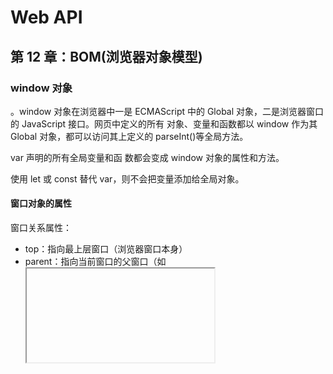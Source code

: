# Web API

## 第 12 章：BOM(浏览器对象模型)

### window 对象

。window 对象在浏览器中一是 ECMAScript 中的 Global 对象，二是浏览器窗口的 JavaScript 接口。网页中定义的所有 对象、变量和函数都以 window 作为其 Global 对象，都可以访问其上定义的 parseInt()等全局方法。

var 声明的所有全局变量和函 数都会变成 window 对象的属性和方法。

使用 let 或 const 替代 var，则不会把变量添加给全局对象。

#### 窗口对象的属性

窗口关系属性：

- top：指向最上层窗口（浏览器窗口本身）
- parent：指向当前窗口的父窗口（如<iframe>内联框架的父级窗口）
- self：指 window 对象本身

窗口位置属性：

- screenLeft：表示**窗口**相对于**屏幕左侧**的距离（css 像素）
- screenTop：表示**窗口**相对于**屏幕顶部**的距离（css 像素）

窗口大小属性：

- innerWidth 与 innerHeight ：返回浏览器窗口中**页面视口**的大小（不包含浏览器边框和工具栏）。

  其他返回页面视口大小的属性：

  - document.documentElement.clientWidth 和 document.documentElement.clientHeight 返回页面视口的宽度和高度。

  - document.body.clientWidth 和 document.body.clientHeight 返回页面视口的宽度和高度。

    ```javascript
    确定页面视口的大小的兼容性写法：
    let pageWidth = window.innerWidth,
      pageHeight = window.innerHeight;
    if (typeof pageWidth != "number") {
      if (document.compatMode == "CSS1Compat"){  //检查页面是否处于标准模式
      pageWidth = document.documentElement.clientWidth;
      pageHeight = document.documentElement.clientHeight;
      } else {
      pageWidth = document.body.clientWidth;
      pageHeight = document.body.clientHeight;
      }
    }
    ```

- outerWidth 与 outerHeight ：返回浏 览器窗口自身的大小（不管是在最外层 window 上使用，还是在窗格中使用）。

滑动视口后页面相对于视口的滚动距离的属性：

- window.pageXoffset/window. scrollX ：返回视口相对于文档左侧滚动了多少像素的距离。
- window.pageYoffset/window.scrollY ：返回视口相对于文档顶部滚动了多少像素的距离。

移动视口的方法：

- window.scroll(x，y) ：视口移动到距离文档左上角（0，0）点多少像素。

- window.scrollTo(x，y)：视口滚动到页面上的（x，y）

- window.scrollBy(x，y)：相对于当前视口滚动 （x，y）像素

  上述三个方法可以接收一个对象作为参数：

  如：// 正常滚动 window.scrollTo({ left: 100, top: 100, behavior: 'auto' });

  ​ // 平滑滚动 window.scrollTo({ left: 100, top: 100, behavior: 'smooth' });

#### 窗口对象的方法：

- moveTo (x，y )：要移动到的新位置的绝对坐标 x 和 y

- moveBy (x，y )：相对当前位置在两个方向上移动的像素数

  依浏览器而定，以上两个方法可能会被部分或全部禁用

- resizeTo()和 resizeBy()方法调整窗口大小。这两个方法都接收两个参数，resizeTo() 接收新的宽度和高度值，而 resizeBy()接收宽度和高度各要缩放多少。

  依浏览器而定，以上两个方法可能会被部分或全部禁用

#### 导航与打开新窗口

- window.open（）

  作用：用于导航到指定 URL，也可以用于打开新浏览器窗口。

  参数： 4 个参数，要加载的 URL、目标窗口名字或者内联框架的名字、特性字符串、表示新窗口在浏览器历史记录中是否替代当前加载页 面的布尔值（只有在不打开新窗口时才会使用）。如果 window.open()的第二个参数是一个已经存在的窗口或窗格（frame）的名字，则会在对应的 窗口或窗格中打开 URL。第二个参数也可以是一个特殊的窗口名，比如\_self、 \_parent、\_top 或\_blank。

  ​ // 与相同 window.open("`http://www.wrox.com/`", "topFrame");

  ​ window.open("`http://www.wrox.com/`", "topFrame");

  返回值：返回一个对新建窗口的引用。

- 保存新窗口引用的变量名.close()

  作用：关闭新打开的窗口。

  注意点：只能用于 window.open()创建的弹出窗口。

- 保存新窗口引用的变量名.opener : 新创建窗口的 window 对象有一个属性 opener，指向打开它的窗口。虽然新建窗口中有指向打开它的窗口的指针，但反之则不然。窗口不会跟踪记录自己打开的新窗口， 因此开发者需要自己记录。

  在某些浏览器中，每个标签页会运行在独立的进程中。如果一个标签页打开了另一个，而 window 对象需要跟另一个标签页通信，那么标签便不能运行在独立的进程中。在这些浏览器中，可以将新打开 的标签页的 opener 属性设置为 null，表示新打开的标签页可以运行在独立的进程中。

#### scope.clearTimeout(timeoutID)的注意点：（防抖函数中踩坑）

```javascript
let timer = setTimeout(() => {
  console.log('asd');
}, 1000);
clearTimeout(timer);
console.log(timer); //输出的timer值并不为null，或者undefined，而是某个数字。
```

​ JavaScript 是单线程的，所以每次 只能执行一段代码。为了调度不同代码的执行，JavaScript 维护了一个任务队列。其中的任务会按照添 加到队列的先后顺序执行。setTimeout()的第二个参数只是告诉 JavaScript 引擎在指定的毫秒数过后 把任务添加到这个队列。如果队列是空的，则会立即执行该代码。如果队列不是空的，则代码必须等待 前面的任务执行完才能执行。

​ 注意定时函数本身的 this 指向，this 值在非严格模式下始终指向 window，而在严格模式下是 undefined。传给定时器函数的回调函数的 this 一般也指向 window。如果 给 setTimeout()提供了一个箭头函数，那么 this 会保留为定义它时所在的词汇作用域。

#### 物理像素比

物理像素与 CSS 像素之间的转换比率： window.devicePixelRatio

#### 系统对话框

- alert（）：alert()只接收一个要显示给用户的字符串参数；如果传给 alert()的参数 不是一个原始字符串，则会调用这个值的 toString()方法将其转换为字符串。

- confirm() ：确认框，用户单击了 OK 按钮还是 Cancel 按钮，可以判断 confirm()方法的返回值：true 表示单击 了 OK 按钮，false 表示单击了 Cancel 按钮或者通过单击某一角上的 X 图标关闭了确认框。

- prompt() ：提示框的用途是提示用户输入消息。 除了 OK 和 Cancel 按钮，提示框还会显示一个文本框，让用户输入内容。prompt()方法接收两个参数： 要显示给用户的文本，以及文本框的默认值（可以是空字符串）。如果用户单击了 OK 按钮，则 prompt()会返回文本框中的值。如果用户单击了 Cancel 按钮，或者 对话框被关闭，则 prompt()会返回 null。

  这些对话框都是同步的模态对话框，即在它们显示的时候，代码会停止执行， 在它们消失以后，代码才会恢复执行。

### location 对象

提供了当前窗口中加载文档的信息，以及保存着把 URL 解析为离散片段后能够通过属性访问的信息。它既是 window 的属性，也是 document 的属性， window.location 和 document.location 指向同一个对象。

URL：protocol://host[:port]/path/[?query]#fragment

location 对象的属性：

| 属 性               | 说 明                                                         |
| ------------------- | ------------------------------------------------------------- |
| location.hash       | URL 散列值（井号后跟零或多个字符），如果没有则 为空字符串     |
| location.host       | 服务器名及端口号                                              |
| location.href       | 当前加载页面的完整 URL。location 的 toString() 方法返回这个值 |
| location.pathname   | URL 中的路径和（或）文件名                                    |
| location.search     | URL 的查询字符串。这个字符串以问号开头                        |
| location.protocol " | 页面使用的协议。通常是"http:"或"https:"                       |

```javascript
let getQueryStringArgs = function () {
  // 取得没有开头问号的查询字符串
  let qs = location.search.length > 0 ? location.search.substring(1) : '',
    // 保存数据的对象
    args = {};
  // 把每个参数添加到 args 对象
  for (let item of qs.split('&').map((kv) => kv.split('='))) {
    let name = decodeURIComponent(item[0]),
      value = decodeURIComponent(item[1]); //参数名和参数值在使用 decodeURIComponent()解码,因为查询字符串通常是被编码后的格式
    if (name.length) {
      args[name] = value;
    }
  }
  return args;
};
```

#### URLSearchParams

给 URLSearchParams 构造函数传入一个查询字符串，就可以创建一个实例。这个实例上暴露了 get()、 set()和 delete()等方法，可以对查询字符串执行相应操作。

```javascript
let qs = '?q=javascript&num=10';
let searchParams = new URLSearchParams(qs);
alert(searchParams.toString()); // " q=javascript&num=10"
searchParams.has('num'); // true
searchParams.get('num'); // 10
searchParams.set('page', '3');
alert(searchParams.toString()); // " q=javascript&num=10&page=3"
searchParams.delete('q');
alert(searchParams.toString()); // " num=10&page=3"

let qs = '?q=javascript&num=10';
let searchParams = new URLSearchParams(qs);
for (let param of searchParams) {
  console.log(param);
}
// ["q", "javascript"]
// ["num", "10"]
```

#### 基于 loaction 实现页面跳转

​ location.assign("URL 地址") ：立即启动导航到新 URL 的操作，同时在浏览器历史记录中增加一条记录。如果给 location.href 或 window.location 设置一个 URL，也会以同一个 URL 值调用 assign()方法。

window.location =‘URL’

location.href = 'URL'

修改 location 对象的属性也会修改当前加载的页面。其中，hash、search、hostname、pathname 和 port 属性被设置为新值之后都会修改当前 URL，除了 hash 之外，只要修改 location 的一个属性，就会导致页面重新加载新 URL。

​ loaction.replace():接收一个 URL 参数，但重新加载后不会增加历史记录。

​ location.reload()：重新加载当前显示的页面。调用 reload()而不传参 数，页面会以最有效的方式重新加载。如果页面自上次请求以来没有修改过，浏览器可能会 从缓存中加载页面。如果想强制从服务器重新加载，可以像下面这样给 reload()传个 true。

### navigator 对象

客户端标识浏览器的标准，但是与其他 BOM 对象一样，每个浏览器都支持自己的属性。navigator 对象的属性通常用于确定浏览器的类型。

### 插件检查

window.navigator.plugins

### history 对象

表示当前窗口首次使用以来用户的导航历史记录。

history.go(n)：可以在用户历史记录中沿任何方向导航，可以前进也可以后退。这个方法只接收一个参数， 这个参数可以是一个整数，表示前进或后退多少步。

history.back()

history.forward()

history.length

## 第十三章：客户端检测

由于各个浏览器厂商针对相同或者类似的功能，可能使用的是不同的接口，所以为了尽可能的保证产品在不同浏览器中的表现一致。所以常常要进行客户端的检测，以针对不同客户端采用不同的接口以实现相同的功能。

### api 检测（能力检测）

用 js 代码写一套简单逻辑，以判断浏览器是否支持某种接口。这种方式不要求事先知道特定浏览器的信息，只需检测自己关心的能力是否存在即可。

原则：

- 应该先检测最常用的方式，可以避免无谓检测
- 必须检测切实需要的特性，某个属性存在并不代表别的属性也存在。

基本逻辑：

```
if (object.propertyInQuestion) {
 // 使用 object.propertyInQuestion
}
```

### 安全能力检测

检测能力是否存在的同时，验证其是否能够展现出预期的行为。因为某个属性存在，并不一定代表该属性就能实现相应的功能，有可能开发者会手动添加一个同名的属性而导致虽然检测存在，但是不是预期的功能。

### 基于能力检测进行浏览器分析

通过一些列的能力检测分析出浏览器是哪个厂商的哪个版本。因为使用能力检测而非用户代理检测的优点在于，**伪造用户代理字符串很简单**，而伪造能够欺骗能力检 测的浏览器特性却很难。可以根据对浏览器特性的检测并与已知特性对比，确认用户使用的是什么浏览器。这样可以获得比 用户代码嗅探（稍后讨论）更准确的结果。

```
// 检测浏览器是否具有 DOM Level 1 能力
let hasDOM1 = !!(document.getElementById && document.createElement &&
 			  document.getElementsByTagName);
```

### 用户代理检测

通过浏览器的用户代理字符串确定使用的是什么浏览器。用户代理字符串包含在每个 HTTP 请求的头部，在 JavaScript 中可以通过 navigator.userAgent 访问。在服务器端，常见的做法 是根据接收到的用户代理字符串确定浏览器并执行相应操作。而在客户端，用户代理检测被认为是不可 靠的，只应该在没有其他选项时再考虑。

缺陷：

浏览器通过在用户代理字符串包含 错误或误导性信息来欺骗服务器。

通过解析浏览器返回的用户代理字符串，可以极其准确地推断出下列相关的环境信息：

 浏览器

 浏览器版本

 浏览器渲染引擎

 设备类型（桌面/移动）

 设备生产商

 设备型号

 操作系统

 操作系统版本

### 软件与硬件检测

现代浏览器提供了一组与页面执行环境相关的信息，包括浏览器、操作系统、硬件和周边设备信息。 这些属性可以通过暴露在 window.navigator 上的一组 API 获得。

### 浏览器元数据

navigator.geolocation 属性暴露了 Geolocation API，可以让浏览器脚本感知当前设备的地理位 置。这个 API 只在安全执行环境（通过 HTTPS 获取的脚本）中可用。

## 第十四章：DOM(文档对象模型)

文档对象模型是操作 html 页面的入口。

​ DOM 文档对象模型是浏览器对 html 源码在浏览器内部的一种表示形式，JavaScript 可以通过 DOM 对 HTML 进行交互。HTML 首先经过 Tokeniser**标记化**，通过**词法分析**，将输入 html 内容解析成多个标记，根据识别后的标记进行**DOM 树构造**, 在 DOM 树构造过程中会创建 Document 对象，然后以 Document 为根节点的 DOM 树不断进行修改，向其中添加各种元素。

**DOM 是由多层节点构成的树结构文档**。其中，节点分为很多类型，节点对象上有不同的属性，数据和方法，同时节点对象之间可能存在某种关系。

document 表示文档节点

document.documentElement 表示 html 元素对象

document.body 表示 body 元素对象

document.head：表示 head 元素对象

因为所有的节点类型（在通过 JS 获取后，本质都是 js 对象）都继承了 Node 构造函数的原型，所以 Node 原型对象上的属性和方法都能被所有类型的节点所访问。只是节点类型在继承 Node 构造函数的基础之上还继承了其他类型的构造函数不同而存在差异。

1. nodeType：返回值为数字（1-12）。节点类型
   - 元素节点：数值为 1
   - 属性节点：数值为 2
   - 文本节点：数值为 3

下面着两个属性的值完全取决于节点的类型而定。

1. nodeName：对于元素节点，nodeName 往往是标签名，而 nodeValue 则是 null。
2. nodeValue：对于文本节点而言，nodeNmae 没有意义，而 nodeValue 则是文本内容。

```javascript
let ele = document.getElementById('app');
if (ele.nodeType === 1) {
  //判断节点类型
  console.log('this is a elemrnt node.');
}
```

###### 根据节点之间的关系获取其他节点的属性：

子元素，父元素，兄弟元素，祖先元素，后代元素

- parentNode.childNodes：返回值为一个**动态**的该元素的所有子节点（包含元素节点和文本节点）组成的类数组对象，该对象是 NodeList 构造函数的实例。NodeList 是一个类数组对象，用于存储可以按索引号存取的有序节点。NodeList 是**实时的活动对象**，**而不是第一次访问时所获得内容的快照**。
  - 使用中括号或使用 item()方法访问 NodeList 中的元素。 someNode.childNodes[0]， someNode.childNodes.item(1)， someNode.childNodes.length;
  - **把 NodeList 对象转换为数组，** **let arrayOfNodes = Array.prototype.slice.call(someNode.childNodes,0)**  
    **let arrayOfNodes = Array.from(someNode.childNodes);**
  - 获取当前元素的所有子节点（包含各种类型的节点）
- ele.children:获取当前元素中所有的元素子节点（ie 低版本中也会将注释看作元素子节点）。--------**面试**

- ele.parentNode：返回某节点的父节点。
- ele.previousSibling：返回某节点的前一个兄弟节点或者 null。
- ele.previousElementSibling：返回某节点的前一个兄弟元素节点或者 null（不兼容 ie 低版本浏览器）。
- ele.nextSibling：返回某节点的下一个兄弟节点或者 null。
- ele.nextElementSibling：返回某节点的下一个兄弟元素节点或者 null（不兼容 ie 低版本浏览器）。

- parent.firstChild：返回父节点中的第一个子节点 或者 null，等价于：someNode. childNodes[0]。

- parent.firstElementChild：返回父节点中的第一个元素子节点 或者 null。（不兼容 ie 低版本浏览器）。

- parent.lastChild：返回父节点中的最后一个子节点或者 null，等价于：someNode.childNodes[someNode. childNodes.length-1]。

- parent.lastElemrntChild：返回父节点中的最后一个元素子节点或者 null。（不兼容 ie 低版本浏览器）。

- **hasChildNodes()：这个方法如果返回 true 则说明节点有一个或多个子节点。**

- ownerDocument：所有节点都有的属性。指向代表整个文档的文档节点 （即：document）。

###### 节点操作（增删改查和移动节点）

- document.createElement ( '标签名' ) ：创建一个 dom 元素。

- document.createTextNode ( )：创建一个文本节点。

- parent.appendChild( node ) : 用于在 childNodes 列表末尾添加节点。appendChild()方法返回新添加的节点。**如果把文档中已经存在的节点传给 appendChild()，则这个节点会从之前的位置被转移到新位置。**

- parent.insertBefore( dom 元素，指定元素)：参数：要插入的节点和参照节点。调用这个方法后，要插入的节点会变成参照节点的 前一个同胞节点，并被返回。未指定插入节点则与 appendChild 等价。

- parent.replaceChild()：接收两个参数：要插入的节点和要替换的节点。要替换的节点会被返回并从文档 树中完全移除，要插入的节点会取而代之。

- parent.removeChild()：接收一个参数，即要移除 的节点。被移除的节点会被返回。

  上面介绍的 4 个方法都用于操纵某个节点的子元素，也就是说使用它们之前必须先取得父节点（使 用前面介绍的 parentNode 属性）。

- cloneNode()：返回与调用它的节点一模一样的节 点。cloneNode()方法接收一个布尔值参数，表示是否深复制。在传入 true 参数时，会进行深复制， 即复制节点及其整个子 DOM 树。如果传入 false，则只会复制调用该方法的节点。复制返回的节点属 于文档所有，但尚未指定父节点，所以可称为**孤儿节点**（orphan）。可以通过 appendChild()、 insertBefore()或 replaceChild()方法把孤儿节点添加到文档中。该方法不会复制添加到 DOM 节点上的 js 属性，比如事件处理程序，这个方法只复制 HTML 属性，以及可选性地复制子节点。

- normalize()：处理文档子树中的文本节 点。在节点上调用 normalize()方法会检测这个节点的所有后代，如果发现空文本节点，则将其删除；如果两个同胞节点是相邻的，则将其合并为一个文本节点。

##### 节点类型

###### Document 类型

指代整个文档。文档对象 document 是 HTMLDocument 的实例（HTMLDocument 继承 Document），表示整个 HTML 页面。document 是 window 对象的属性，因此是一个全局对象。

document 对象

- nodeType : 9

- nodeName : '#document'

- nodeValue : null

- parentNode : null

- ownerDocument : null

- childNodes: 可能是 DocumentType(文档类型标签)、documentElement(html 标签)、comment(注释)
  - document.documentElement
  - document.doctype

document.title ：读写页面的标题

document.URL： 当前页面的完整 URL

document.domain：页面的域名,可以用于实现跨域传递数据。

**面试跨域问题：**

domain 属性是可以设置的。出于安全考虑，给 domain 属性设置的值是有限制的。如果 URL 包含子域名如 p2p.wrox.com，则可以将 domain 设置为"wrox.com"（URL 包含“www” 时也一样，比如` www.wrox.com`）。不能给这个属性设置 URL 中不包含的值，比如：

​ // 页面来自 p2p.wrox.com

​ document.domain = "wrox.com"; // 成功

​ document.domain = "nczonline.net"; // 出错！

当页面中包含来自某个不同子域的窗格（frame）或内嵌窗格（iframe）时，设置 document.domain 是有用的。因为跨源通信存在安全隐患，所以不同子域的页面间无法通过 JavaScript 通信。此时，在每个页面上把 document.domain 设置为相同的值，这些页面就可以访问对方的 JavaScript 对象了。比如，一个加载自 www.wrox.com 的页面中包含一个内嵌窗格，其中的页面加载自 p2p.wrox.com。这两个页面的 document.domain 包含不同的字符串，内部和外部页面相互之间不能访问对方的 JavaScript 对象。如果每个页面都把 document.domain 设置为 wrox.com，那这两个页面之间就可以通信了。

浏览器对 domain 属性还有一个限制，即这个属性一旦放松就不能再收紧。比如，把 document.domain 设置为"wrox.com"之后，就不能再将其设置回"p2p.wrox.com"，后者会导致错误，比如： // 页面来自 p2p.wrox.com document.domain = "wrox.com"; // 放松，成功 document.domain = "p2p.wrox.com"; // 收紧，错误！

documen.referrer：链接到当前页面的那个页面的 URL，如果当前页面没有来源，则 referrer 属性包含空字符串。

document.write() :单纯写入

document.writeIn()：写入后结尾追加一个换行符

在页面渲染期间通过 document.write()向文档中输出内容。如果是在页面加载完之后再调用 document.write()，则输出的内容会重写整个页面。

document.open() 与 document.close()

###### Element 对象

元素节点都是 HTMLElement 构造函数的实例，而 HTMLElement 则继承了 Element 构造函数。

nodeType 等于 1；

nodeName、tagName 值为元素的标签名；

nodeValue 值为 null；

parentNode 值为 Document 或 Element 对象；

子节点可以是 Element、Text、Comment、ProcessingInstruction、CDATASection、 EntityReference 类型。

以下的属性可读可写：

- element.id
- element.title
- element.className
- element.classList：
  - add('calssName')
  - remove('calssName')
  - ...

###### Text 对象

nodeType：3

nodeName："#text"

nodeValue：节点中包含的文本 ，值等价于 data 属性

parentNode：Element 对象

不支持子节点

取得文本节点的引用后，可以像这样来修改它： div.firstChild.nodeValue = "Some other message";

方法：

- appendData(text)
- deleteData(offset,count)
- insertData(offset,count)
- replaceData(offset,count,text)
- spliteText(offset)
- substringData(offset,count)

document.createTextNode( )

###### DocumentFragment 类型（面试可以问的批量处理多个节点的优化）

在所有节点类型中，DocumentFragment 类型是唯一一个在标签中没有对应表示的类型。能够包含和操作节点，却没有完整文档那样额外的消耗。

作用：不能直接把文档片段添加到文档。相反，文档片段的作用是充当其他要被添加到文档的节点的仓库。

创建文档片段：

let fragment = document.createDocumentFragment();

文档片段从 Node 类型继承了所有文档类型具备的可以执行 DOM 操作的方法。如果文档中的一个 节点被添加到一个文档片段，则该节点会从文档树中移除，不会再被浏览器渲染。添加到文档片段的新 节点同样不属于文档树，不会被浏览器渲染。可以通过 appendChild()或 insertBefore()方法将文 档片段的内容添加到文档。在把文档片段作为参数传给这些方法时，这个文档片段的所有子节点会被添 加到文档中相应的位置。文档片段本身永远不会被添加到文档树。

例子：

```
<ul id="myList"></ul>
```

假设想给这个`<ul>`元素添加 3 个列表项。如果分 3 次给这个元素添加列表项，浏览器就要重新渲染 3 次页面，以反映新添加的内容。为避免多次渲染，下面的代码示例使用文档片段创建了所有列表项， 然后一次性将它们添加到了`<ul>`元素：

```
let fragment = document.createDocumentFragment();
let ul = document.getElementById("myList");
for (let i = 0; i < 3; ++i) {
 let li = document.createElement("li");
 li.appendChild(document.createTextNode(`Item ${i + 1}`));
 fragment.appendChild(li);
}
ul.appendChild(fragment);
```

###### 获取节点的 api

- document.getElementById ( ) , getElementById（）方法的**上下文只能是 document**，这是因为 document 是 HTMLDocument 的实例（HTMLDocument 继承 Document），而 getElementById 则是 Document 原型对象上方法。返回一个匹配特定 ID 的元素，如果当前文档中拥有特定 ID 的元素不存在则返回 null。
- context.getElementsByTagName ([’标签名‘]) ：在指定的上下文中，基于元素的标签名动态获取一组元素的集合（HTMLCollection 元素集合，类数组对象，每项元素都是一个 dom 元素对象），这个集合对象上还有一个方法 namedItem，调用它并传入一个字符串，可以获取其中 name 标签属性为参数字符串的元素。

  HTMLCollection 对象还有一个额外的方法 namedItem()，可通过标签的 name 属性取得某一项 的引用。例如，假设页面中包含`<img src="myimage.gif" name="myImage"> `元素： img 那么也可以像这样从 images 中取得对这个 img 元素的引用： let myImage = images.namedItem("myImage"); 对于 name 属性的元素，还可以直接使用中括号来获取，如下面的例子所示： let myImage = images["myImage"];

  要取得文档中的所有元素，可以给 getElementsByTagName()传入\*。

- context.getElementsByClassName ([‘类名’]) ：在指定的上下文中，基于元素的类名获取一组元素的集合（不兼容 ie6 到 8，HTMLCollection 元素集合，类数组对象，每项元素都是一个 dom 元素对象）

- document.getElementByName ( 'name' ) :根据元素 name 属性值，在整个文档中获取一组元素集合（NodeList 元素集合，类数组对象，每项元素都是一个 dom 元素对象），在 ie 低版本浏览器中只能获取表单元素。

- context.querySlector('css 选择器') 不兼容 ie6 到 8

- context.querySlectorAll('css 选择器') 不兼容 ie6 到 8

###### 设置 dom 元素样式

- element.style.xxx :获取当前元素的行内样式（无法获取 css 中的样式）
- element.style.xxx = xxxxxx ： 设置当前元素的行内样式 （无法获取 css 中的样式）
- element.style.cssText =''` key :value;key:value`'':批量设置元素的行内样式
- element.className ：获取或者设置当前元素的样式类名
- element.className = ‘xxxx’ ： 会覆盖元素之前的类
- element.className += ‘ xxxx’ ：会在元素之前的类的基础上，拼接新的类名
- element.classList.add( ' xxxx') :向元素的样式集合中新增一个类名（兼容性略差）

###### Window.getComputedStyle( ) IE 不支持

返回一个对象，包含元素的所有 CSS 属性的值。只读属性。

```
let style = window.getComputedStyle(element, [pseudoElt]);
等价于  document.defaultView.getComputedStyle(elem1, [pseudoElt]);
element：DOM元素，用于获取计算样式。
pseudoElt：指定一个要匹配的伪元素的字符串。必须对普通元素省略（或null）。
```

###### let cssObj = element.currentStyle （IE 中）

返回一个对象，包含元素的所有 CSS 属性的值。只读属性。

###### 操作元素属性/自定义属性

- dom 元素对象.xxx=xxx :这种方式操作的是堆内存，dom 树结构中不可见

元素（标签）有原生的属性，当使用 JavaScript 获取到该元素后则对应的是该元素的 JS 对象。元素拥有的原生属性会在元素的 JS 对象中有特定的属性来表示，往往和元素的原生标签属性同名（但 class 对应的是 className）。但是对于开发者自定义的非 data-开头的标签属性则不会在标签对应的 JS 对象中有对应的属性名与之对应。

以下三个方法可以用于操作自定义属性也可以用于操作原生属性。

- ele.setAttribute(key ,value) ：这种方式操作的是 dom 结构，在 dom 树中可见。
- ele.getAttribute(key)：也可以用于获取开发者自定义的标签属性。
- ele.removeAttribute(key)

元素的所有属性也可以通过相应 DOM 元素对象的属性来取得。可以获取标签默认属性，但是无法获取到自定义属性。

###### 自定义标签属性的默认规则（html5 新增）

命名以 data-名 方式。获取这类属性可以通过，element.dataset.名 或者 element.dataset ['名']

通过 DOM 对象访问的属性中有两个返回的值跟使用 getAttribute()取得的值不一样。首先是 style 属性，这个属性用于为元素设定 CSS 样式。在使用 getAttribute()访问 style 属性时，返回的 是 CSS 字符串。而在通过 DOM 对象的属性访问时，style 属性返回的是一个（CSSStyleDeclaration） 对象。DOM 对象的 style 属性用于以编程方式读写元素样式，因此不会直接映射为元素中 style 属 性的字符串值。

第二个属性其实是一类，即事件处理程序（或者事件属性），比如 onclick。在元素上使用事件属 性时（比如 onclick），属性的值是一段 JavaScript 代码。如果使用 getAttribute()访问事件属性， 则返回的是字符串形式的源代码。而通过 DOM 对象的属性访问事件属性时返回的则是一个 JavaScript 函数（未指定该属性则返回 null）。这是因为 onclick 及其他事件属性是可以接受函数作为值的。

**因为元素属性也是 DOM 对象属性，所以直接给 DOM 对象的 HTMLElement 属性赋值也可以设置元素属性的值。**

在 DOM 对象上添加自定义属性，如下面的例子所示，不会自动让它变成元素的属性：

```
div.mycolor = "red";
alert(div.getAttribute("mycolor")); // null（IE 除外）
```

### 例子

用 js 获取的 div 元素对象的原型链`__proto__`往上指向 HTMLDivElement.prototype，继续往上指向 HTMLElement.prototype,继续往上指向 Element.prototype，继续往上指向 Node.prototype,再往上指向 EventTarget.prototype，再往上指向 Object.prototype

element.clientWidth

element.clientHeight

element.offsetWidth

element.offsetHeight

##### DOM 编程

动态创建脚本：

```js
方式一：
function loadScript(url) {
 let script = document.createElement("script");
 script.src = url;
 document.body.appendChild(script);
}


方式二：
let script = document.createElement("script");
script.appendChild(document.createTextNode("function sayHi(){alert('hi');}"));
document.body.appendChild(script);

方式三：
var script = document.createElement("script");
script.text = "function sayHi(){alert('hi');}";
document.body.appendChild(script);


方式四：兼容
function loadScriptString(code){
 var script = document.createElement("script");
 script.type = "text/javascript";
 try {
 script.appendChild(document.createTextNode(code));
 } catch (ex){
 script.text = code;
 }
 document.body.appendChild(script);
}
```

通过 innerHTML 属性创建的`<script>`元素永远不会执行。浏览器会尽责地创建`<script>`元素，以及其中的脚本文本，但解析器会给这个`<script>` 元素打上永不执行的标签。只要是使用 innerHTML 创建的 `<script>`元素，以后也没有办法强制其执行。

##### 动态样式

```js
方式一：
function loadStyles(url){
 let link = document.createElement("link");
 link.rel = "stylesheet";
 link.type = "text/css";
 link.href = url;
 let head = document.getElementsByTagName("head")[0];
 head.appendChild(link);
}

方式二：
let style = document.createElement("style");
style.type = "text/css";
style.appendChild(document.createTextNode("body{background-color:red}"));
let head = document.getElementsByTagName("head")[0];
head.appendChild(style);

方式三：
let style = document.createElement("style");
style.type = "text/css";
try{
 style.appendChild(document.createTextNode("body{background-color:red}"));
} catch (ex){
 style.styleSheet.cssText = "body{background-color:red}";
}
let head = document.getElementsByTagName("head")[0];
head.appendChild(style);

方式四：通用
function loadStyleString(css){
 let style = document.createElement("style");
 style.type = "text/css";
 try{
 style.appendChild(document.createTextNode(css));
 } catch (ex){
 style.styleSheet.cssText = css;
 }
 let head = document.getElementsByTagName("head")[0];
 head.appendChild(style);
}
```

注意应该把元素添加到元素而不是 元素，这样才能保证所有浏览器都能正常运行。

#### MutationObserver 接口

MutationObserver 接口，可以在 DOM 被修改时异步执行回调（微任务）。**使 用 MutationObserver 可以观察整个文档、DOM 树的一部分，或某个元素。此外还可以观察元素属性、子节点、文本，或者前三者任意组合的变化。**

取代：MutationEvent

基本用法：

MutationObserver 本身是构造函数，它接受一个回调函数作为参数。

```
let observer = new MutationObserver((mutationRecords,mutationObserver) => console.log(mutationRecords,mutationObserver));

mutationRecords：数组，数组中包含的信息有发生的变化，哪一部分受到了影响。因为回调执行之前可能同时发生多个满足观察条件的事件，所以每次执行回调都会传入一个包含按顺序入队的 MutationRecord 实例的数组。

MutationObserver：是上面的observer实例对象
```

observer 实例默认并不会关联任何 DOM 部分。要把这个实例和某个 DOM 部分关联起来，需要使用实例对象上的 observe（）方法，这个方法接收两个必需的参数：要观察其变化的 DOM 节点，以及 一个 MutationObserverInit 对象。MutationObserverInit **对象用于控制观察哪些方面的变化**，是一个键/值对形式配置选项。

**MutationObserverInit**:控制观察范围，该配置对象的具体取值和含义：

![image-20210810235508390](.\typora-user-images\image-20210810235508390.png)

![image-20210810235524355](.\typora-user-images\image-20210810235524355.png)

```
observer.observe(document.body, { attributes: true });
```

执行以上代码后，元素上任何属性发生变化都会被这个 MutationObserver 实例发现，然 后就会异步执行注册的回调函数。元素后代的修改或其他非属性修改都不会触发回调进入任务队列。

**mutationRecords 相关的例子**

```
let observer = new MutationObserver((mutationRecords) => console.log(mutationRecords));
observer.observe(document.body, { attributes: true });
document.body.setAttribute('foo', 'bar');

// [
// {
// addedNodes: NodeList [],  对于"childList"类型的变化，返回包含变化中添加节点的 NodeList默认为空 NodeList
// attributeName: "foo",
// attributeNamespace: null,
// nextSibling: null,
// oldValue: null,
// previousSibling: null
// removedNodes: NodeList [],   对于"childList"类型的变化，返回包含变化中删除节点的 NodeList默认为空 NodeList
// target: body      被修改影响的目标节点
// type: "attributes"
// }
// ]


连续修改会生成多个 MutationRecord 实例，下次回调执行时就会收到包含所有这些实例的数组，顺序为变化事件发生的顺序：
let observer = new MutationObserver(
 (mutationRecords) => console.log(mutationRecords));
observer.observe(document.body, { attributes: true });
document.body.className = 'foo';
document.body.className = 'bar';
document.body.className = 'baz';
// [MutationRecord, MutationRecord, MutationRecord]
```

每次 MutationRecord 被添加到 MutationObserver 的记录队列时，仅当之前没有已排期的微任 务回调时（队列中微任务长度为 0），才会将观察者注册的回调（在初始化 MutationObserver 时传入） 作为微任务调度到任务队列上。这样可以保证记录队列的内容不会被回调处理两次。

**性能、内存与垃圾回收**

MutationObserver 的引用

MutationObserver 实例与目标节点之间的引用关系是非对称的。MutationObserver 拥有对要 观察的目标节点的弱引用。因为是弱引用，所以不会妨碍垃圾回收程序回收目标节点。然而，目标节点却拥有对 MutationObserver 的强引用。如果目标节点从 DOM 中被移除，随后 被垃圾回收，则关联的 MutationObserver 也会被垃圾回收。

MutationRecord 的引用 、

记录队列中的每个 MutationRecord 实例至少包含对已有 DOM 节点的一个引用。如果变化是 childList 类型，则会包含多个节点的引用。记录队列和回调处理的默认行为是耗尽这个队列，处理 每个 MutationRecord，然后让它们超出作用域并被垃圾回收。 有时候可能需要保存某个观察者的完整变化记录。保存这些 MutationRecord 实例，也就会保存 它们引用的节点，因而会妨碍这些节点被回收。如果需要尽快地释放内存，建议从每个 MutationRecord 中抽取出最有用的信息，然后保存到一个新对象中，最后抛弃 MutationRecord。

## 第 15 章 DOM 扩展

DOM 选择器：

- querySelector ( ): querySelector()方法接收 CSS 选择符参数，返回匹配该模式的第一个后代元素，如果没有匹配 项则返回 null。 在 Document 上使用 querySelector()方法时，会从文档元素开始搜索；在 Element 上使用 querySelector()方法时，则只会从当前元素的后代中查询。

- querySelectorAll ( ) : 接收一个用于查询的 CSS 选择符参数，返回所有匹配的节点，而不止一个。这个方法返回的是一个 NodeList 的**静态实例**。**它是一 个静态的“快照”，而非“实时”的查询。**这样的底层实现避免了使用 NodeList 对象可能造成的性 能问题。

  与 querySelector()一样，querySelectorAll()也可以在 Document、DocumentFragment 和 Element 类型上使用。

- getElementsByClassName ( ): 接收一个参数，即包含一个或多个类名的字符串，返回类名中 包含相应类的元素的 NodeList。如果提供了多个类名，则顺序无关紧要。这个方法只会返回以调用它的对象为根元素的子树中所有匹配的元素。

- matches ( ) : 接收一个 CSS 选择符参数，如果元素 匹配则该选择符返回 true，否则返回 false。使用这个方法可以方便地检测某个元素会不会被 querySelector()或 querySelectorAll()方 法返回。

- find ( )

- findAll ( )

DOM 新属性：

- childElementCount：返回子元素数量（不包含文本节点和注释）
- firstElementChild：指向第一个 Element 类型的子元素（Element 版 firstChild）
- lastElementChild：指向最后一个 Element 类型的子元素
- previousElementSibling：指向前一个 Element 类型的同胞元素
- nextElementSibling：指向后一个 Element 类型的同胞元素

要操作类名，可以通过 className 属性实现添加、删除和替换。但 className 是一个字符串， 所以每次操作之后都需要重新设置这个值才能生效，即使只改动了部分字符串也一样。

例子：

```
<div class="bd user disabled">...</div>

// 要删除"user"类
let targetClass = "user";
// 把类名拆成数组
let classNames = div.className.split(/\s+/);
// 找到要删除类名的索引
let idx = classNames.indexOf(targetClass);
// 如果有则删除
if (idx > -1) {
 classNames.splice(i,1);
}
// 重新设置类名
div.className = classNames.join(" ");
```

#### classList 属性

classList 有 length 属性表示自己包含多少项，也可以通过 item()或中括号取得个别的元素。

方法：

- add(value)，向类名列表中添加指定的字符串值 value。如果这个值已经存在，则什么也不做。
- contains(value)，返回布尔值，表示给定的 value 是否存在。
- remove(value)，从类名列表中删除指定的字符串值 value。
- toggle(value)，如果类名列表中已经存在指定的 value，则删除；如果不存在，则添加。

#### 焦点管理

document.activeElement：指代当前拥 有焦点的 DOM 元素。不必非得是表单元素才能聚焦。默认情况下，document.activeElement 在页面刚加载完之后会设置为 document.body。而在 页面完全加载之前，document.activeElement 的值为 null。

document.hasFocus()：返回布尔值，表示文档是否拥有焦点

#### 页面加载状态属性

- document.readyState：该属性可能有两种值中的一个，以判断文档是否加载完毕。

  - loading，表示文档正在加载
  - complete，表示文档加载完成

  注意：之前判断页面加载完成的方式是 document.onload 事件。

  ```
  if (document.readyState == "complete"){
   // 执行操作
  }
  ```

#### 页面渲染模式属性

IE6 提供了以标准或混杂模式渲染页面的能力之后，检测页面渲染模式成为一个必要的需求。

- document.compatMode：这个属性唯一的任务是指示浏览器当前处于什么渲染模式。

标准模式下 document.compatMode 的值是"CSS1Compat"，而在混杂模式下， document.compatMode 的值是"BackCompat"。

#### 自定义属性

自定义标签属性建议以 data-开头，以便告诉浏览器，这些属性既不包含 与渲染有关的信息，也不包含元素的语义信息。

```
<div id="myDiv" data-appId="12345" data-myname="Nicholas"></div>

let div = document.getElementById("myDiv")
// 取得自定义数据属性的值
let appId = div.dataset.appId
let myName = div.dataset.myname
// 设置自定义数据属性的值
div.dataset.appId = 23456;
div.dataset.myname = "Michael";
```

定义了自定义数据属性后，可以通过元素的 dataset 属性来访问。该属性是一个对象，该对象的属性名是 data-字段后面的部分，属性值则对应着标签属性的值。

#### 插入 HTML 属性

- innerHTML：可读可写的属性。在读取 innerHTML 属性时，会返回元素所有后代的 HTML 字符串，包括元素、注释和文本节点。 而在写入 innerHTML 时，则会根据提供的字符串值以新的 DOM 子树替代元素中原来包含的所有节点。

注意：设置 innerHTML 会导致浏览器将 HTML 字符串解析为相应的 DOM 树。这意味着 设置 innerHTML 属性后马上再读出来会得到不同的字符串。这是因为返回的字符串是将 原始字符串对应的 DOM 子树序列化之后的结果。

在所有现代浏览器中，通过 innerHTML 插入的 script 标签是不会执行的。而在 IE8 及之前的版本中，只要这样插入的 script 元素指定了 defer 属性，且 script 之前是“受控元素”（scoped element），那就是可以执行的。

IE 会把 innerHTML 中从非受控元素开始的内容都删掉，也就 是说下面的例子是行不通的：

```
// 行不通
div.innerHTML = "<script defer>console.log('hi');<\/script>";
在这个例子中，innerHTML 字符串以一个非受控元素开始，因此整个字符串都会被清空。为了达
到目的，必须在<script>前面加上一个受控元素，例如文本节点或没有结束标签的元素（如<input>）。


因此，下面的代码就是可行的：
// 以下都可行
div.innerHTML = "_<script defer>console.log('hi');<\/script>"
div.innerHTML = "<div>&nbsp;</div><script defer>console.log('hi');<\/script>"
div.innerHTML = "<input type=\"hidden\"><script defer>console.log('hi');<\/script>"

第一行会在<script>元素前面插入一个文本节点。为了不影响页面排版，可能稍后需要删掉这个文本节点。第二行与之类似，使用了包含空格的<div>元素。空<div>是不行的，必须包含一点内容，以强制创建一个文本节点。同样，这个<div>元素可能也需要事后删除，以免影响页面外观。第三行使用了一个隐藏的<input>字段来达成同样的目的。因为这个字段不影响页面布局，所以应该是最理想的方案。
```

在 IE 中，通过 innerHTML 插入 style 也会有类似的问题。多数浏览器支持使用 innerHTML 插 入 style 元素。

```
div.innerHTML = "<style type=\"text/css\">body {background-color: red; }</style>";
```

但在 IE8 及之前的版本中， style 也被认为是非受控元素，所以必须前置一个受控元素。

```
div.innerHTML = "_<style type=\"text/css\">body {background-color: red; }</style>";
div.removeChild(div.firstChild);
```

**注意：script 元素与 style 或注释一样，都是“非受控元素”（NoScope element），也就是在页面上看不到它们。**

#### outerHTML 属性

读取 outerHTML 属性时，会返回调用它的元素自身（及所有后代元素）的 HTML 字符串。在写入 outerHTML 属性时，调用它的元素包括元素自身会被传入的 HTML 字符串经解释之后生成的 DOM 子树取代。

```
div.outerHTML = "<p>This is a paragraph.</p>";

等价于：

let p = document.createElement("p");
p.appendChild(document.createTextNode("This is a paragraph."));
div.parentNode.replaceChild(p, div);
```

#### 插入标签

- insertAdjacentHTML()
- insertAdjacentText()

它们都接收两个参数：要插入标记的位置和要插入的 HTML 或文本。第一个参数 必须是下列值中的一个：

 "beforebegin"，插入当前元素前面，作为前一个同胞节点；

 "afterbegin"，插入当前元素内部，作为新的子节点或放在第一个子节点前面；

 "beforeend"，插入当前元素内部，作为新的子节点或放在最后一个子节点后面；

 "afterend"，插入当前元素后面，作为下一个同胞节点。

注意这几个值是不区分大小写的。第二个参数会作为 HTML 字符串解析（与 innerHTML 和 outerHTML 相同）或者作为纯文本解析（与 innerText 和 outerText 相同）。

#### 性能管理

用本节介绍的方法替换子节点可能在浏览器（特别是 IE）中导致内存问题。比如，如果被移除的 子树元素中之前有关联的事件处理程序或其他 JavaScript 对象（作为元素的属性），那它们之间的绑定关 系会滞留在内存中。如果这种替换操作频繁发生，页面的内存占用就会持续攀升。在使用 innerHTML、 outerHTML 和 insertAdjacentHTML()之前，最好手动删除要被替换的元素上关联的事件处理程序和 JavaScript 对象。

```
for (let value of values){
 ul.innerHTML += '<li>${value}</li>'; // 别这样做！
}

建议：
let itemsHtml = "";
for (let value of values){
 itemsHtml += '<li>${value}</li>';
}
ul.innerHTML = itemsHtml;
```

#### 页面滚动

滚动页面中的某个区域。

- scrollIntoView() 它存在于所有 HTML 元素上；可以滚动浏览器窗口或容器元素以便包含元

  素进入视口。这个方法的参数如下：

   alignToTop 是一个布尔值。

   true：窗口滚动后元素的顶部与视口顶部对齐。

   false：窗口滚动后元素的底部与视口底部对齐。

   scrollIntoViewOptions 是一个选项对象。

   behavior：定义过渡动画，可取的值为"smooth"和"auto"，默认为"auto"。

   block：定义垂直方向的对齐，可取的值为"start"、"center"、"end"和"nearest"，默

  认为 "start"。

   inline：定义水平方向的对齐，可取的值为"start"、"center"、"end"和"nearest"，默

  认为 "nearest"。

   不传参数等同于 alignToTop 为 true。

**contains()**方法：确定一个元素是不是另一个元素的后代。contains()方法应该在要搜索的祖先元素上调用，参数是待确定的目标节点。返回值是布尔值。

compareDocumentPosition()方法：也可以确定节点间的关系。这个方法会返回表示两个节点关系的位掩码。下表给出了这些位掩码的说明。

掩 码 节点关系

0x1 断开（传入的节点不在文档中）

0x2 领先（传入的节点在 DOM 树中位于参考节点之前）

0x4 随后（传入的节点在 DOM 树中位于参考节点之后）

0x8 包含（传入的节点是参考节点的祖先）

0x10 被包含（传入的节点是参考节点的后代）

innerText 属性与 outerText 属性

## 第 16 章 DOM2 DOM3

和 CSS 样式相关的 API

#### 行内样式

任何通过行内 style 方式设置 css 样式的标签元素，在通过 js 获取到对应的 DOM 对象后，都会有一个 style 属性，其中包含通过 HTML style 属性为元素设置的所有样式信息，但**不包含通过层叠机制从文档样式和外部样式中继承来的样式**。

```
element.style.xxxYyy
element.style.xxx
element/style.cssFloat
```

任何时候，只要获得了有效 DOM 元素的引用，就可以通过 JavaScript 来设置样式。

```
let myDiv = document.getElementById("myDiv");
// 设置背景颜色
myDiv.style.backgroundColor = "red";
// 修改大小
myDiv.style.width = "100px";
myDiv.style.height = "200px";
// 设置边框
myDiv.style.border = "1px solid black";
```

在通过 style 属性获取值时，如果元素上没有 style 属性，则 style 对象包含所有可能的 CSS 属性的空值。

DOM 标签对象的 style 属性上的其他属性和方法：

- cssText，包含 style 属性中的 CSS 代码 ，可读可写，写是覆盖式的写。

  ```js
  Div.srtyle.cssText = 'width:25px;height:100px;background-color:green';
  ```

- length，应用给元素的 CSS 属性数量

- getPropertyPriority(_propertyName_)，如果 CSS 属性 _propertyName_ 使用了!important 则返回"important"，否则返回空字符串

- getPropertyValue(_propertyName_)，返回属性 _propertyName_ 的字符串值

- item(_index_)，返回索引为 _index_ 的 CSS 属性名

  ```js
  for (let i = 0, len = myDiv.style.length; i < len; i++) {
    console.log(myDiv.style[i]); // 或者用 myDiv.style.item(i)
  }
  ```

- removeProperty(_propertyName_)，从样式中删除 CSS 属性 _propertyName_,删除后的样式属性将采用默认值

- setProperty(_propertyName, value, priority_)，设置 CSS 属性 _propertyName_ 的值为*value*，_priority_ 是"important"或空字符串

通过 element.style.attr 的方式的不足：只能获取到行内样式，获取不了外部样式。

#### 计算样式

DOM2 Style 在 document.defaultView 上增加了 getComputedStyle()方法。这个方法接收两个参数：要取得计算样式的元素和伪元素字符串（如":after"）。如果不需要查询伪元素，则第二个参数可以传 null。

```
<head>
 <title>Computed Styles Example</title>
 <style type="text/css">
 #myDiv {
 background-color: blue;
 width: 100px;
 height: 200px;
 }
 </style>
</head>
<body>
 <div id="myDiv" style="background-color: red; border: 1px solid black"></div>
</body>



let myDiv = document.getElementById("myDiv");
let computedStyle = document.defaultView.getComputedStyle(myDiv, null);
console.log(computedStyle.backgroundColor); // "red"
console.log(computedStyle.width); // "100px"
console.log(computedStyle.height); // "200px"
console.log(computedStyle.border); // "1px solid black"（在某些浏览器中）
```

计算样式的不足之处是：在所有浏览器中计算样式都是只读的，不能修改 getComputedStyle()方法返回的对象，且计算样式 API 返回的对象中还有浏览器默认的属性对应的属性值。

补充：

如果要想获取元素的外部样式，可以选用 currentStyle 属性和 getComputedStyle 属性，但这两个属性不能设置样式,只能获取样式，而且这两个属性有其兼容性，具体来说：

currentStyle 属性用法：ele.currentStyle["attr"]或 ele.currentStyle.attr；特点：该属性只兼容 IE,不兼容火狐和谷歌

getComputedStyle 属性用法：window.getComputedStyle(ele,null)[attr] 或 window.getComputedStyle(ele,null).attr （两个参数，元素和伪类。第二个参数不是必须的，当不查询伪类元素的时候可以忽略或者传入 null）特点：该属性是兼容火狐谷歌,不兼容 IE8 及以下（IE9 及以上版本可兼容）

document.style Sheets：表示文档中可用的样式表的集合，其中有 length 属性，是一个类数组对象。

#### 元素尺寸系列

##### 偏移尺寸

元素在屏幕上占用的所有视觉空间由其高度和宽度决定，包括所有内边距、滚动条和边框（但不包含外边距）。

- offsetHeight，元素在垂直方向上占用的像素尺寸，包括它的高度、水平滚动条高度（如果可

  见）和上、下边框的高度。

- offsetWidth，元素在水平方向上占用的像素尺寸，包括它的宽度、垂直滚动条宽度（如果可

  见）和左、右边框的宽度。

- offsetLeft，元素左边框外侧距离包含元素左边框内侧的像素数（相对于包含元素）。

- offsetTop，元素上边框外侧距离包含元素上边框内侧的像素数（相对于包含元素）。

- offsetParent，元素的包含元素。包含元素并不一定就是最近的一级的父级元素。

![image-20210812225607457](.\typora-user-images\image-20210812225607457.png)

要确定一个元素在页面中的偏移量，可以把它的 offsetLeft 和 offsetTop 属性分别与 offsetParent 的相同属性相加，一直加到根元素。下面是一个例子：

```js
function getElementLeft(element) {
  let actualLeft = element.offsetLeft;
  let current = element.offsetParent;
  while (current !== null) {
    actualLeft += current.offsetLeft;
    current = current.offsetParent;
  }
  return actualLeft;
}

function getElementTop(element) {
  let actualTop = element.offsetTop;
  let current = element.offsetParent;
  while (current !== null) {
    actualTop += current.offsetTop;
    current = current.offsetParent;
  }
  return actualTop;
}
```

提示：

所有这些偏移量属性都是只读的，每次访问都会重新计算。因此，尽量减少对它们的查询次数，比如把查询的值保存在局部变量中，以提高性能。

#### 客户端尺寸

客户端尺寸指的是元素内容及其内边距所占用的空间。

![image-20210812225623696](.\typora-user-images\image-20210812225623696.png)

clientWidth 是内容区宽度加左、右内边距宽度

clientHeight 是内容区高度加上、下内边距高度

客户端尺寸实际就是元素内部的空间，因此不包含滚动条占用的空间。

这两个属性最常用于确定浏览器视口尺寸，即检测 document.documentElement 的 clientWidth 和 clientHeight。这两个属性表示视口（<html>或<body>元素）的尺寸。

提示：

所有这些偏移量属性都是只读的，每次访问都会重新计算。

#### 滚动尺寸

![image-20210812225726107](.\typora-user-images\image-20210812225726107.png)

document.documentElement.scrollHeight 就是整个页面垂直方 向的总高度，可读可写。

scrollWidth 和 scrollHeight 与 clientWidth 和 clientHeight 之间的关系在不需要滚动的 文档上是分不清的。如果文档尺寸超过视口尺寸，则在所有主流浏览器中这两对属性都不相等， scrollWidth 和 scollHeight 等于文档内容的宽度，而 clientWidth 和 clientHeight 等于视口 的大小。

scrollLeft 和 scrollTop 的值是可以设置的。

#### 确定元素尺寸

element.getBoundingClientRect():该方法返回一个对象，包含 6 个属性：left、top、right、bottom、height 和 width。这些属性给出了元素在页面中相对于视 口的位置。

![image-20210812232548731](.\typora-user-images\image-20210812232548731.png)

#### 节点遍历

通过 document.createNodeIterator()方 法创建 NodeIterator 类型实例。这个方法接收以下 4 个参数。

- root，作为遍历根节点的节点。
- whatToShow，数值代码，表示应该访问哪些节点。
- filter，NodeFilter 对象或函数，表示是否接收或跳过特定节点。
- entityReferenceExpansion，布尔值，表示是否扩展实体引用。这个参数在 HTML 文档中没 有效果，因为实体引用永远不扩展。

whatToShow 参数是一个位掩码，通过应用一个或多个过滤器来指定访问哪些节点。这个参数对应 的常量是在 NodeFilter 类型中定义的。

- NodeFilter.SHOW_ALL，所有节点。
- NodeFilter.SHOW_ELEMENT，元素节点。
- NodeFilter.SHOW_ATTRIBUTE，属性节点。由于 DOM 的结构，因此实际上用不上。
- NodeFilter.SHOW_TEXT，文本节点。
- NodeFilter.SHOW_CDATA_SECTION，CData 区块节点。不是在 HTML 页面中使用的。
- NodeFilter.SHOW_ENTITY_REFERENCE，实体引用节点。不是在 HTML 页面中使用的。
- NodeFilter.SHOW_ENTITY，实体节点。不是在 HTML 页面中使用的。
- NodeFilter.SHOW_PROCESSING_INSTRUCTION，处理指令节点。不是在 HTML 页面中使用的。
- NodeFilter.SHOW_COMMENT，注释节点。
- NodeFilter.SHOW_DOCUMENT，文档节点。
- NodeFilter.SHOW_DOCUMENT_TYPE，文档类型节点。
- NodeFilter.SHOW_DOCUMENT_FRAGMENT，文档片段节点。不是在 HTML 页面中使用的。
- NodeFilter.SHOW_NOTATION，记号节点。不是在 HTML 页面中使用的。

这些值除了 NodeFilter.SHOW_ALL 之外，都可以组合使用。比如，可以像下面这样使用按位或 操作组合多个选项：

- let whatToShow = NodeFilter.SHOW_ELEMENT | NodeFilter.SHOW_TEXT;

NodeIterator 的两个主要方法是 nextNode()和 previousNode()。nextNode()方法在 DOM 子树中以深度优先方式进前一步，而 previousNode()则是在遍历中后退一步。创建 NodeIterator 对象的时候，会有一个内部指针指向根节点，因此第一次调用 nextNode()返回的是根节点。当遍历到 达 DOM 树最后一个节点时，nextNode()返回 null。previousNode()方法也是类似的。当遍历到达 DOM 树最后一个节点时，调用 previousNode()返回遍历的根节点后，再次调用也会返回 null。

TreeWalker 是 NodeIterator 的高级版。除了包含同样的 nextNode()、previousNode()方法， TreeWalker 还添加了如下在 DOM 结构中向不同方向遍历的方法。

- parentNode()，遍历到当前节点的父节点。
- firstChild()，遍历到当前节点的第一个子节点。
- lastChild()，遍历到当前节点的最后一个子节点。
- nextSibling()，遍历到当前节点的下一个同胞节点。
- previousSibling()，遍历到当前节点的上一个同胞节点。

TreeWalker 对象要调用 document.createTreeWalker()方法来创建，这个方法接收与 document.createNodeIterator()同样的参数：作为遍历起点的根节点、要查看的节点类型、节点 过滤器和一个表示是否扩展实体引用的布尔值。因为两者很类似，所以 TreeWalker 通常可以取代 NodeIterator。

## 第 17 章 事件

js 和 html 之间的交互通过事件来处理，在事件被触发后，会调用事件处理函数做相应的业务逻辑处理。

### 事件流

**事件**：在文档或浏览器窗口中，某个时刻发生的一个动作或者行为（可以是用户出发的也可以时浏览器自身触发的）。

浏览器底层为页面上的 DOM 元素提供了一系列的原生事件（click、keyup、mousemov、load 等等），当开发者获得页面中的某个 DOM 元素后，可以为它注册某个事件。若希望在事件发生时，处理业务，则可以对该元素的事件进行订阅。-----这类模型叫：观察者模式。

给这些事件加上监听器（事件处理函数）对事件进行订阅。

**事件流**：描述了页面元素接收事件的顺序（事件在页面中各个部分之间的传播顺序）。

IE 事件流被称为事件冒泡。

事件流分为 3 个阶段：事件捕获、到达目标和事件冒泡。

![image-20201228201106496](.\typora-user-images\image-20201228201106496.png)

#### 事件冒泡

​ 事件被定义为从最具体的元素（文档树中最深的节点）开始触 发，然后向上传播至没有那么具体的元素（文档）。现代浏览器中的事件会一直冒泡到 window 对象。

#### 事件捕获

​ 事件捕获的意思是最不具体的节点应该最先收到事件，而最具体的节点应该最后收到事件。实际上，所有浏览器都是从 window 对象开始捕获事件，而 DOM2 Events 规范规定的是从 document 开始。

在 DOM 事件流中，实际的目标（元素）在捕获阶段不会接收到事件。这是因为捕获阶段从 document 到再到就结束了。下一阶段，即会在元素上触发事件的“到达目标” 阶段，通常在事件处理时被认为是冒泡阶段的一部分（稍后讨论）。然后，冒泡阶段开始，事件反向传 播至文档。

大多数支持 DOM 事件流的浏览器实现了一个小小的拓展。虽然 DOM2 Events 规范明确捕获阶段不 命中事件目标，但现代浏览器都会在捕获阶段在事件目标上触发事件。最终结果是在事件目标上有两个 机会来处理事件。

### 事件处理程序（事件处理函数）

为响应事件而调用的函数被称为事件处理程序（或事件监听器）。事件处理程序的名字 以"on"开头。

```
<input type="button" value="Click Me" onclick="console.log('Clicked')"/>

<input type="button" value="Click Me" onclick="showMessage()"/>
<script>
 function showMessage() {
 console.log("Hello world!");
 }
</script>
```

作为事件处理程序执行的代码可以访问全局作用域中的 一切。

- 事件处理程序函数有一个特殊的局部变量 event，其中保存的就是 event 对象

- 在这个函数中，this 值相当于事件的目标元素

- 在这个函数中， document 和元素自身的成员都可以被当成局部变量来访问。这是通过使用 with 实现的：这意味着事件处理程序可以更方便地访问自己的属性。

  ```js
  function() {
      with(document) {
          with(this) {
              // 属性值
          }
      }
  }

  <input type="button" value="Click Me" onclick="console.log(value)">
  ```

  如果这个元素是一个表单输入框，则作用域链中还会包含表单元素，事件处理程序对应的函数等价 于如下这样:

  ```js
  function() {
      with(document) {
          with(this.form) {
              with(this) {
                  // 属性值
              }
          }
      }
  }
  ```

#### 事件处理函数书写位置：

##### 写在 HTML 元素内

- 以使用事件处理程序的名字（on + 事件）作为 HTML 元素的属性，值为能执行的 js 代码

- 属性的值必须是能够执行的 JavaScript 代码

  如：`<input type="button" value="Click Me" onclick="console.log('Clicked')"/>`

- 在 HTML 元素中定义的事件处理程序可以包含精确的动作指令（js 代码），也可以调用在页面其他地方定义的脚本中的函数名,也可以是外部文件中定义的.

  如：

  ```javascript
  <script>
  function showMessage(event) {
   console.log("Hello world!");
   }
  </script>

   <input type="button" value="Click Me" onclick="showMessage(event)"/>
   这个函数有一个局部变量 event，其中保存的就是 event 对象
   在这个函数中，this 值相当于事件的目标元素
  ```

  在 HTML 中指定事件处理程序可能存在的问题：

  1. dom 元素已经渲染到页面，但 js 代码还没有解析完成，所以事件处理程序的代码还无法执行。
  2. 是对事件处理程序作用域链的扩展在不同浏览器中可能导致不同的结果。
  3. HTML 与 JavaScript 强耦合。

##### 在 JS 代码中指定事件处理函数

###### DOM0 事件规范的方式：

- 把一个函数赋值给（DOM 元素的）一个事件处理程序属性。

- 要使用 JavaScript 指定事件处理程序，必须先取得要操作对象的引用。

- 每个元素（包括 window 和 document）都有事件处理程序属性（通常小写的），只要 把这个属性赋值为一个函数即可。

- 像这样使用 DOM0 方式为事件处理程序赋值时，**所赋函数被视为元素的方法**。事件处理程序会在元素的作用域中运行，即 **this 等于元素**。

- 以这种方式添加事件处理程序是注册在事件流的冒泡阶段的。

- 通过将事件处理程序属性的值设置为 null，可以移除通过 DOM0 方式添加的事件处理程序。如： btn.onclick = null; // 移除事件处理程序。

- 只支持给一个事件添加一个处理程序。

  > ```javascript
  > let btn = document.getElementById('myBtn');
  > btn.onclick = function () {
  >   console.log(this.id); // "myBtn"
  > };
  > ```

###### DOM2 事件规范的方式：

- addEventListener() ：为 dom 元素的事件绑定事件处理函数

- removeEventListener() ：为 dom 元素的事件移除事件处理函数

  这两个方法暴露在所有 DOM 节点上，它们接收 3 个参数：事件名、事件处理函 数和一个布尔值，

  true 表示在捕获阶段调用事件处理程序，

  false（默认值）表示在冒泡阶段调用事 件处理程序。

  事件处理程序同样在被附加到的元素的作用域中运行。

  使用 DOM2 方式的主要优势是**可以为同一个事件添加多个事件处理程序。**多个事件处理程序以添加顺序来触发。

  ```javascript
  let btn = document.getElementById('myBtn');
  btn.addEventListener(
    'click',
    () => {
      console.log(this.id);
    },
    false
  );
  btn.addEventListener(
    'click',
    () => {
      console.log('Hello world!');
    },
    false
  );
  ```

  通过 addEventListener()添加的事件处理程序只能使用 removeEventListener()并传入与添 加时同样的参数来移除。这意味着使用 addEventListener()添加的匿名函数无法移除.

  ```javascript
  let btn = document.getElementById('myBtn');
  let handler = function () {
    console.log(this.id);
  };
  btn.addEventListener('click', handler, false);
  // 其他代码
  btn.removeEventListener('click', handler, false); // 有效果！
  ```

###### IE 专有的事件绑定方式：

- attachEvent()

- detachEvent()

  这两个方法接收两个同样 的参数：事件处理程序的名字和事件处理函数。因为 IE8 及更早版本只支持事件冒泡，所以使用 attachEvent()添加的事件处理程序会添加到冒泡阶段。

  ```javas
  var btn = document.getElementById("myBtn");
  btn.attachEvent("onclick", function() {
   console.log(this === window); // true
  });
  btn.attachEvent("onclick", function() {
   console.log("Hello world!");
  });
  ```

  使用 attachEvent()时，事件处理程序是在全 局作用域中运行的，因此 this 等于 window。

  attachEvent()方法也可以给一个元素添加多个事件处理程序。事件处理程序会以添加它们的顺序反向触发。

  使用 attachEvent()添加的事件处理程序将使用 detachEvent()来移除，只要提供相同的参数。作为事件处理程序添加的匿名函数也无法移除。

  ```javascript
  var btn = document.getElementById('myBtn');
  var handler = function () {
    console.log('Clicked');
  };
  btn.attachEvent('onclick', handler);
  // 其他代码
  btn.detachEvent('onclick', handler); //成功移除
  ```

###### 跨浏览器的事件绑定方式（处理事件绑定在不同浏览器中的兼容性问题）自己编写：

```javascript
var EventUtil = {
 addHandler: function(element, type, handler) {
 if (element.addEventListener) {
 element.addEventListener(type, handler, false);
 } else if (element.attachEvent) {
 element.attachEvent("on" + type, handler);
 } else {
 element["on" + type] = handler;
 }
 },
 removeHandler: function(element, type, handler) {
 if (element.removeEventListener) {
 element.removeEventListener(type, handler, false);
 } else if (element.detachEvent) {
 element.detachEvent("on" + type, handler);
 } else {
 element["on" + type] = null;
 }
 }
};
这两个方法并没有解决所有跨浏览器一致性问题，比如 IE的作用域问题、多个事件处理程序执行顺序问题等。
```

### 事件对象（event）

​ 在 dom 的事件处理函数中，有一个对象 event，它内部的属性与方法代表的事件的所有相关信息。（如：事件源元素、事件类型等等），要在事件处理函数内部使用 event 对象上的属性或者方法，都需要在事件处理函数的参数中传入。

​ 不同的事件类型的事件对象有不同的属性和方法，但是也有一些公共属性和方法：

| 属性/方法 | 类型 | 读/写 | 说明 |
| --- | --- | --- | --- |
| bubbles | 布尔值 | 只读 | 表示事件是否冒泡 |
| cancelable | 布尔值 | 只读 | 表示是否可以取消事件的默认行为 |
| **currentTarget** | 元素 | 只读 | **当前事件处理程序绑定的元素** |
| defaultPrevented | 布尔值 | 只读 | true 表示已经调用 preventDefault()方法（DOM3 Events 中新增） |
| detail | 整数 | 只读 | 事件相关的其他信息 |
| eventPhase | 整数 | 只读 | 表示调用事件处理程序的阶段：1 代表捕获阶段，2 代表 到达目标，3 代表冒泡阶段 |
| **preventDefault()** | 函数 | 只读 | **用于取消事件的默认行为。只有 cancelable 为 true 才 可以调用这个方法** |
| stopImmediatePropagation() | 函数 | 只读 | 用于取消所有后续事件捕获或事件冒泡，并阻止调用任 何后续事件处理程序（DOM3 Events 中新增） |
| **stopPropagation**() | 函数 | 只读 | **用于取消所有后续事件捕获或事件冒泡。只有 bubbles 为 true 才可以调用这个方法** |
| **target** | 元素 | 只读 | **事件被触发的具体元素目标，事件处理函数可能不在它上面** |
| trusted | 布尔值 | 只读 | true 表示事件是由浏览器生成的。false 表示事件是开 发者通过 JavaScript 创建的（DOM3 Events 中新增） |
| **type** | 字符串 | 只读 | **被触发的事件类型** |
| View | AbstractView | 只读 | 与事件相关的抽象视图。等于事件所发生的 window 对象 |

在事件处理程序内部，this 对象始终等于 currentTarget 的值，而 target 只包含事件的实际目标。

type 属性在一个处理程序处理多个事件时很有用。比如下面的处理程序中就使用了 event.type：

```js
let btn = document.getElementById('myBtn');
let handler = function (event) {
  switch (event.type) {
    case 'click':
      console.log('Clicked');
      break;
    case 'mouseover':
      event.target.style.backgroundColor = 'red';
      break;
    case 'mouseout':
      event.target.style.backgroundColor = '';
      break;
  }
};
btn.onclick = handler;
btn.onmouseover = handler;
btn.onmouseout = handler;
```

在 IE 浏览器中获取事件对象的方法：

IE 事件对象是需要根据事件处理程序被绑定的方式不同以不同方式来访问。

如果事件处理程序是使用 DOM0 方式绑定的，则 event 对象只是 window 对象的一个属性。

```javascript
var btn = document.getElementById('myBtn');
btn.onclick = function () {
  let event = window.event;
  console.log(event.type); // "click"
};
```

如果事件处理程序是使用 attachEvent()指定的，则 event 对象会作为唯一的参数传给处理函数。但是处理函数内部的 this 指向的是 window 对象。

```javascript
var btn = document.getElementById('myBtn');
btn.attachEvent('onclick', function (event) {
  console.log(event.type); // "click"
});
```

如果是使用 HTML 属性方式指定的事件处理程序，则 event 对象同样可以通过变量 event 访问（与 DOM 模型一样）。

```javascript
<input type="button" value="Click Me" onclick="console.log(event.type)">
```

事件处理程序的作用域取决于绑定它的方式，因此 this 值并不总是等于事件目标。建议对于 IE 低版本浏览器使用事件对象的 srcElement 属性代替 this。

为了能在不同的浏览器中获取事件对象 event，可以自己手写兼容性代码：

```javascript
var EventUtil = {
    addHandler: function(element, type, handler) {
        // 为节省版面，删除了之前的代码
    },
    getEvent: function(event) {    //返回事件对象event函数
        return event ? event : window.event;
    },
    getTarget: function(event) {   //返回事件目标
        return event.target || event.srcElement;
    },
    preventDefault: function(event) {    //阻止事件的默认行为
        if (event.preventDefault) {
            event.preventDefault();
        } else {
            event.returnValue = false;
        }
    },
    removeHandler: function(element, type, handler) {
        // 为节省版面，删除了之前的代码
    },
    stopPropagation: function(event) {    //停止事件流的 DOM 方法
        if (event.stopPropagation) {
            event.stopPropagation();
        } else {
            event.cancelBubble = true;
        }
    }
};


使用：
btn.onclick = function(event) {
    event = EventUtil.getEvent(event);
};


btn.onclick = function(event) {
    event = EventUtil.getEvent(event);
    let target = EventUtil.getTarget(event);
};

let link = document.getElementById("myLink");
link.onclick = function(event) {
    event = EventUtil.getEvent(event);
    EventUtil.preventDefault(event);
};
```

#### 鼠标事件对象

| event.clientX | 返回鼠标事件触发时，鼠标相对于浏览器窗口可视区左上角的 X 距离 |
| ------------- | ------------------------------------------------------------- |
| event.clientX | 返回鼠标事件触发时，鼠标相对于浏览器窗口可视区左上角的 X 距离 |
| event.clientY | 返回鼠标事件触发时，鼠标相对于浏览器窗口可视区左上角的 Y 距离 |
| event.pageX   | 返回鼠标事件触发时，鼠标相对于文档页面的左上角的 X 距离       |
| event.pageY   | 返回鼠标事件触发时，鼠标相对于文档页面的左上角的 Y 距离       |
| event.screenX | 返回鼠标事件触发时，鼠标相对于电脑屏幕左上角的 X 距离         |
| event.screenY | 返回鼠标事件触发时，鼠标相对于电脑屏幕左上角的 Y 距离         |

### 事件类型

#### DOM3 Events 定义了如下事件类型：

 用户界面事件（UIEvent）：涉及与 BOM 交互的通用浏览器事件。

- load 事件

  - **在 window 对象上**

  - load 事件会在整个页面（包括 所有外部资源如图片、JavaScript 文件和 CSS 文件）加载完成后触发。

  - 指定 load 事 件处理程序的第一种方式：`window.addEventListener("load", (event) => { console.log("Loaded!"); }); `

  - 指定 load 事 件处理程序的第二种方式：向元素添加 onload 属性，如：`<body onload="console.log('Loaded!')">` 一般来说，任何在 window 上发生的事件，都可以通过给`<body>`元素上对应的属性赋值来指定， 这是因为 HTML 中没有 window 元素。
  - **图片上触发 load 事件**

  - 可以在 HTML 中直接给`<img> `元素的 onload 属性指定事件处理程序, `<img src="smile.gif" onload="console.log('Image loaded.')"> `

  - 可以使用 JavaScript 也可以为图片指定事件处理程序。

    ```javascript
    window.addEventListener('load', () => {
      let image = document.createElement('img');
      image.addEventListener('load', (event) => {
        console.log(event.target.src);
      });
      document.body.appendChild(image);
      image.src = 'smile.gif';
    });

    window.addEventListener('load', () => {
      let image = new Image();
      image.addEventListener('load', (event) => {
        console.log('Image loaded!');
      });
      image.src = 'smile.gif';
    });
    ```

  - 还可以加在`<object>或者<frameset>`上

  - `<script>`元素会在 JavaScript 文件加载完成后触发 load 事件，从而可以动态检测。与图片不同，要下载 JavaScript 文件必须同时指定 src 属性并把 script 元素添加到文档中。因此指定事件处理程序和指定 src 属性的顺序在这里并不重要。

    ```
    window.addEventListener("load", () => {
     let script = document.createElement("script");
     script.addEventListener("load", (event) => {
     console.log("Loaded");
     });
     script.src = "example.js";
     document.body.appendChild(script);
    });
    ```

  - IE 和 Opera 支持元素触发 load 事件,与 script 节点一样，在指定 href 属性并把 link 节点添加到文档之前不会下载样式表。

    ```
    window.addEventListener("load", () => {
     let link = document.createElement("link");
     link.type = "text/css";
     link.rel= "stylesheet";
     link.addEventListener("load", (event) => {
     console.log("css loaded");
     });
     link.href = "example.css";
     document.getElementsByTagName("head")[0].appendChild(link);
    });
    ```

- unload 事件

  - unload 事件会在文档卸载完成后触发。unload 事件一般是 在从一个页面导航到另一个页面时触发，最常用于清理引用，以避免内存泄漏。

  - 还可以加在`<object>或者<frameset>`上

- resize 事件

  - 当浏览器窗口被缩放到新高度或宽度时，会触发 resize 事件。
  - 应该避免在这个事件处理程序中执行过多 计算。否则可能由于执行过于频繁而导致浏览器响应明确变慢。这个事件在 window 上触发，因此 可以通过 JavaScript 在 window 上或者为元素添加 onresize 属性来指定事件处理程序。（这里可以涉及防抖函数）

- scroll 事件

  - scroll 事件发生在 window 上，但实际上反映的是页面中相应元素的变化。在混杂模式下， 可以通过元素检测 scrollLeft 和 scrollTop 属性的变化。

  - 在标准模式下，这些变化在浏览器中都发生在元素<html>上

  - 也涉及防抖函数的应用场景

    ```javascript
    window.addEventListener("scroll", (event) => {
     if (document.compatMode == "CSS1Compat") {
     console.log(document.documentElement.scrollTop);
     } else {
     console.log(document.body.scrollTop);
     }
    });
    以上事件处理程序会在页面滚动时输出垂直方向上滚动的距离，而且适用于不同渲染模式。
    ```

- error 事件

  - 在 window 上当 JavaScript 报错时触发

  - 在`img`元素上当无法加载指定图片时触发

  - 在 object 元素上当无法加载相应对象时触发

  - 在窗套上当一个或多个窗格无法完成加载时 触发

 焦点事件（FocusEvent）：焦点事件在页面元素获得或失去焦点时触发。

- blur：当元素失去焦点时触发。这个事件不冒泡，所有浏览器都支持。

- focus：当元素获得焦点时触发。这个事件不冒泡，所有浏览器都支持。

- focusin：当元素获得焦点时触发。这个事件是 focus 的冒泡版。

- focusout：当元素失去焦点时触发。这个事件是 blur 的通用版。

- 当焦点从页面中的一个元素移到另一个元素上时，会依次发生如下事件。

  1. focuscout 在失去焦点的元素上触发。
  2. focusin 在获得焦点的元素上触发。
  3. blur 在失去焦点的元素上触发。
  4. focus 在获得焦点的元素上触发。

 鼠标事件（MouseEvent）：使用鼠标在页面上执行某些操作时触发。

- click：在用户单击鼠标主键（通常是左键）或按键盘回车键时触发。

- dblclick：在用户双击鼠标主键（通常是左键）时触发。

- mousedown：在用户按下任意鼠标键时触发。

- mouseenter：在用户把鼠标光标从元素外部移到元素内部时触发。这个事件不冒泡，也不会在 光标经过后代元素时触发。

- mouseleave：在用户把鼠标光标从元素内部移到元素外部时触发。这个事件不冒泡，也不会在 光标经过后代元素时触发。

- mousemove：在鼠标光标在元素上移动时反复触发。

- mouseout：在用户把鼠标光标从一个元素移到另一个元素上时触发。移到的元素可以是原始元 素的外部元素，也可以是原始元素的子元素，存在与事件相关的其他元素。对 mouseout 事件来说，事件的主要目标是失去光 标的元素，而相关元素是获得光标的元素。过 event 对象的 relatedTarget 属性提供了相关元素的信息。这个属性只有在 mouseover 和 mouseout 事件发生时才包含值，其他所有事件的这个属性的值都是 null。

- mouseover：在用户把鼠标光标从元素外部移到元素内部时触发，存在与事件相关的其他元素。对 mouseover 事件来说，事件的主要目标是获得 光标的元素，相关元素是失去光标的元素。过 event 对象的 relatedTarget 属性提供了相关元素的信息。
- mouseup：在用户释放鼠标键时触发。

  鼠标事件的事件处理函数中的事件对象（event）有许多有用的属性，他们表示鼠标事件发生时，鼠标及鼠标在视口页面中的详细信息。常用的鼠标事件对象的属性有：

  - clientX 与 clientY ：这两个属性表示事件发生时鼠标光标在视口中的坐标，所有浏览器都支持。注意客户端坐标不考虑页面滚动，因此这两个值并不代表鼠标在页面 上的位置。

  - pageX 和 pageY：这两个属性表示事件发生时鼠标光标在页 面上的坐标。反映的是光标到页面而非视口左边与上边的距离。在页面没有滚动时，pageX 和 pageY 与 clientX 和 clientY 的值相同。

  - IE8 及更早版本没有在 event 对象上暴露页面坐标。不过，可以通过客户端坐标和滚动信息计算出 来。滚动信息可以从 document.body（混杂模式）或 document.documentElement（标准模式）的 scrollLeft 和 scrollTop 属性获取。计算过程如下所示：

    ```javascript
    let div = document.getElementById('myDiv');
    div.addEventListener('click', (event) => {
      let pageX = event.pageX,
        pageY = event.pageY;
      if (pageX === undefined) {
        pageX = event.clientX + (document.body.scrollLeft || document.documentElement.scrollLeft);
      }
      if (pageY === undefined) {
        pageY = event.clientY + (document.body.scrollTop || document.documentElement.scrollTop);
      }
      console.log(`Page coordinates: ${pageX}, ${pageY}`);
    });
    ```

  - screenX 和 screenY：获取鼠标光标在屏幕上的坐标。

  - 鼠标事件的修饰键：在触发鼠标事件时，还希望确认用户是否按下了键盘按钮。如果按下了，才进行业务处理。这是就需要用到修饰键属性：

    - shiftKey、ctrlKey、altKey 和 metaKey。这几属性会在各自对应的修饰 键被按下时包含布尔值 true，没有被按下时包含 false。在鼠标事件发生的，可以通过这几个属性来 检测修饰键是否被按下。

      ```javascript
      let div = document.getElementById('myDiv');
      div.addEventListener('click', (event) => {
        let keys = new Array();
        if (event.shiftKey) {
          keys.push('shift');
        }
        if (event.ctrlKey) {
          keys.push('ctrl');
        }
        if (event.altKey) {
          keys.push('alt');
        }
        if (event.metaKey) {
          keys.push('meta');
        }
        console.log('Keys: ' + keys.join(','));
      });
      ```

  - 鼠标事件中的按键属性： mousedown 和 mouseup 事件来说，event 对象上会有一个 button 属性，表示按下或释放的是鼠标的左键、右键或者中键。这个 button 属性定义了 3 个值：0 表示鼠标主键、1 表示鼠标中键（通常 也是滚轮键）、2 表示鼠标副键。鼠标主键通常是左边的按键，副键通常是右边的按键。

- mousewheel 事件：用户使用鼠标滚轮时触发，包括在垂直方向上任意滚动。

 滚轮事件（WheelEvent）：使用鼠标滚轮（或类似设备）时触发， mousewheel 事件，该事件会冒泡到 document 上和 window 上。

滚轮事件的事件对象上的一个属性 —— wheelDelta，鼠标向前滚动时，该值为正数，向后滚动时该值为负数。

![image-20210813201753734](.\typora-user-images\image-20210813201753734.png)

 输入事件（InputEvent）：向文档中输入文本时触发。

 键盘事件（KeyboardEvent）：使用键盘在页面上执行某些操作时触发

- keydown，用户按下键盘上某个键时触发，而且持续按住会重复触发
- keyup，用户释放键盘上某个键时触发
- keypress：用户按下键盘上某个键并产生字符时触发，而且持续按住会重复触发
- 对于键盘事件的事件对象中：
- keyCode 属性中会保存一个键码

#### HTML5 事件

1. contextmenu 事件：鼠标右键的上下文菜单事件。

   - 确定何时该右键显示上下文菜单

   - 如何避免默认的上下文菜单起作用

   - **允许开发者取消默认的上下文菜单并提供自定义菜单**

   - contextmenu 事件冒泡，因此只要给 document 指定一个事件处理程序就可以处理页面上的所有同类事件

   - 禁止弹出鼠标右键上下文菜单，可以为相应的元素注册 contextmenu 事件，然后在事件处理函数中阻止默认行为

     ```javascript
     如：阻止整个页面的右键菜单出现：
     window.addEventListener("contextmenu", (event) => {
      event.preventDefault();
     })

     其他实例：
     html部分：
     <!DOCTYPE html>
     <html>
     <head>
      <title>ContextMenu Event Example</title>
     </head>
     <body>
      <div id="myDiv">Right click or Ctrl+click me to get a custom context menu.
      Click anywhere else to get the default context menu.</div>
      <ul id="myMenu" style="position:absolute;visibility:hidden;background-color:
      silver">
      <li><a href="http://www.somewhere.com"> somewhere</a></li>
      <li><a href="http://www.wrox.com">Wrox site</a></li>
      <li><a href="http://www.somewhere-else.com">somewhere-else</a></li>
      </ul>
     </body>
     </html>

     js部分：
     window.addEventListener("load", (event) => {
      let div = document.getElementById("myDiv");
      div.addEventListener("contextmenu", (event) => {
      event.preventDefault();
      let menu = document.getElementById("myMenu");
      menu.style.left = event.clientX + "px";
      menu.style.top = event.clientY + "px";
      menu.style.visibility = "visible";
      });
      document.addEventListener("click", (event) => {
      document.getElementById("myMenu").style.visibility = "hidden";
      });
     });
     ```

2. beforeunload 事件：给开发者提供询问用户是否确定关闭当前页面的弹框。

```javascript
window.addEventListener('beforeunload', (event) => {
  let message = "I'm really going to miss you if you go.";
  event.returnValue = message;
  return message;
});
```

3. **DOMContentLoaded 事件**：在 DOM 树构建完成后立即触发，而不用等待图片、JavaScript 文件、CSS 文件或其他资源加载完成。

   - window 的 load 事件会在页面完全加载后触发，因为要等待很多外部资源加载完成，所以会花费 较长时间。

   - 相对于 load 事件，DOMContentLoaded 可以让开发者在外部资源下载的同时就能指定事件处理程序，从而让用户能够更快地与页面交互。

   - 要给 document 或 window 添加事件处理程序（实际的事件 目标是 document，但会冒泡到 window）。

     `document.addEventListener("DOMContentLoaded", (event) => { console.log("Content loaded"); }); `

   - DOMContentLoaded 事件通常用于添加事件处理程序或执行其他 DOM 操作。这个事件始终在 load 事件之前触发。

   - 对于不支持 DOMContentLoaded 事件的浏览器，可以使用超时为 0 的 setTimeout()函数，通过 其回调来设置事件处理程序，比如： setTimeout(() => { // 在这里添加事件处理程序 }, 0);

4. **hashchange 事件**

   - onhashchange 事件处理程序必须添加给 **window**，每次 URL 散列值发生变化时会调用它。
   - event 对象有两个新属性：oldURL 和 newURL。这两个属性分别保存变化前后的 URL，而且是包含散列值的 完整 URL。

#### 移动端事件

​ 触摸事件：

1. touchstart：手指放到屏幕上时触发（即使有一个手指已经放在了屏幕上）。

2. touchmove：手指在屏幕上滑动时连续触发。在这个事件中调用 preventDefault()可以阻止 滚动。

3. touchend：手指从屏幕上移开时触发。

4. touchcancel：系统停止跟踪触摸时触发。文档中并未明确什么情况下停止跟踪。

   以上事件都会冒泡，也都可以被取消。

   触摸事件的事件对象上的属性：bubbles、 cancelable、view、clientX、clientY、screenX、screenY、detail、altKey、shiftKey、 ctrlKey 和 metaKey。

    clientX：触点在视口中的 x 坐标。

    clientY：触点在视口中的 y 坐标。

    identifier：触点 ID。

    pageX：触点在页面上的 x 坐标。

    pageY：触点在页面上的 y 坐标。

    screenX：触点在屏幕上的 x 坐标。

    screenY：触点在屏幕上的 y 坐标。

    target：触摸事件的事件目标。

5. 移动端不存在 dbclick 事件，双击会方法屏幕

#### 内存与性能

**页面中事件处理程序的数量与页面整体性能直接相关。**

原因：

- 每个函数都是对象，都占用内存空间，对象越多，性能越差。
- 绑定事件处理函数时都需要先获取 DOM 元素，所需访问 DOM 的次数会先期造成整个页面交互的延迟。
- 另一个可能导致内存中残留引用的问题是页面卸载。

**使用事件处理函数时的页面性能改善方法：**

- 事件委托：事件委托基于事件冒泡，可以只使用一个事件处理程序来管理一种类型的事件。

  实例：

  ```javascript
  <ul id="myLinks">
   <li id="goSomewhere">Go somewhere</li>
   <li id="doSomething">Do something</li>
   <li id="sayHi">Say hi</li>
  </ul>

  不考虑性能的方式：
  let item1 = document.getElementById("goSomewhere");
  let item2 = document.getElementById("doSomething");
  let item3 = document.getElementById("sayHi");
  item1.addEventListener("click", (event) => {
   location.href = "http:// www.wrox.com";
  });
  item2.addEventListener("click", (event) => {
   document.title = "I changed the document's title";
  });
  item3.addEventListener("click", (event) => {
   console.log("hi");
  });

  利用事件委托：
  let list = document.getElementById("myLinks");
  list.addEventListener("click", (event) => {
   let target = event.target;
   switch(target.id) {
   case "doSomething":
   document.title = "I changed the document's title";
   break;
   case "goSomewhere":
   location.href = "http:// www.wrox.com";
   break;
   case "sayHi":
   console.log("hi");
   break;
   }
  });

  ```

- 删除事件处理程序

  ​ 及时删除不用的事件处理程序。很多 Web 应用性能不佳都是由于无用的事件处理程序长驻内存导致的。

  无用的事件处理程序长驻内存的原因：

  - 删除带有事件处理程序的元素。比如通过真正的 DOM 方法 removeChild()或 replaceChild()删除节点。最常见的还是使用 innerHTML 整体替换页面的某一部分。被 innerHTML 删除的元素上如果有事件处理程序，被删除之后仍然关联着一个事件处理程序。事件处理程序仍然挂在按钮上面，不会被垃圾收集程序正常清理。

  处理方法：如果知道某个元素会被删除，那么最好在删除它之前手工删除它的事件处理程序。

  实例：

  ```javascript
  没有删除事件处理函数：
  <div id="myDiv">
   <input type="button" value="Click Me" id="myBtn">
  </div>
  <script type="text/javascript">
   let btn = document.getElementById("myBtn");
   btn.onclick = function() {
   // 执行操作
   document.getElementById("myDiv").innerHTML = "Processing...";
   // 不好！
   };
  </script>

  删除了事件处理函数：
  <div id="myDiv">
   <input type="button" value="Click Me" id="myBtn">
  </div>
  <script type="text/javascript">
   let btn = document.getElementById("myBtn");
   btn.onclick = function() {
   // 执行操作
   btn.onclick = null; // 删除事件处理程序
   document.getElementById("myDiv").innerHTML = "Processing...";
   };
  </script>
  ```

- 页面卸载

  如果在页面卸载后事件处理程序没有被清理，则它们仍然会残留在内存中。之后，浏览器每次加载和卸载页面（比如通过前进、后退或刷新），内存中残留对 象的数量都会增加，这是因为事件处理程序不会被回收。

  处理方法：一般来说，最好在 onunload 事件处理程序中趁页面尚未卸载先删除所有事件处理程序。

#### 模拟事件

事件都是由用户交互或浏览器功能触发。可能很少有人知道可以通过 JavaScript 在任何时候触发任意事件，开发者不用通过具体的某个用户行为，也能通过 js 代码模拟实现相应的事件，并且同样具备事件冒泡等机制。**这在某些情况下是非常有用的。**

DOM3 规范指明了模拟特定类型事件的方式。

DOM 事件模拟步骤：

1. 使用 document.createEvent()方法创建一个 event 对象。这个方法接收一个参数，此参数是一个表示要创建事件类型的字符串。在 DOM2 中，所有这些字符串都是英文复数形式， 但在 DOM3 中，又把它们改成了英文单数形式。可用的字符串值是以下值之一。

 "UIEvents"（DOM3 中是"UIEvent"）：通用用户界面事件（鼠标事件和键盘事件都继承自这 个事件）。

 "MouseEvents"（DOM3 中是"MouseEvent"）：通用鼠标事件。

 "HTMLEvents"（DOM3 中没有）：通用 HTML 事件（HTML 事件已经分散到了其他事件大类中）。

键盘事件是后来在 DOM3 Events 中增加的。

2. 使用必要的信息对上面的 event 对象进行初始化

   比如模拟鼠标事件,可以调用 event 对象的上 initMouseEvent( )方法对 event 对象进行初始化。该方法接受 15 个参数，分别对应鼠标事件会暴露的属性。具体参数参考如下：

   - type（字符串）：要触发的事件类型，如"click"。
   - bubbles（布尔值）：表示事件是否冒泡。为精确模拟鼠标事件，应该设置为 true。
   - cancelable（布尔值）：表示事件是否可以取消。为精确模拟鼠标事件，应该设置为 true。
   - view（AbstractView）：与事件关联的视图。基本上始终是 document.defaultView。
   - screenX（整数）：事件相对于屏幕的 x 坐标。
   - screenY（整数）：事件相对于屏幕的 y 坐标。
   - clientX（整数）：事件相对于视口的 x 坐标。
   - clientY（整数）：事件相对于视口的 y 坐标。
   - ctrlkey（布尔值）：表示是否按下了 Ctrl 键。默认为 false。
   - altkey（布尔值）：表示是否按下了 Alt 键。默认为 false。
   - shiftkey（布尔值）：表示是否按下了 Shift 键。默认为 false。
   - metakey（布尔值）：表示是否按下了 Meta 键。默认为 false。
   - button（整数）：表示按下了哪个按钮。默认为 0。
   - relatedTarget（对象）：与事件相关的对象，只在模拟 mouseover 和 mouseout 时使用。
   - event 对象的 target 属性会自动设置为调用 dispatchEvent()方法时传入的节点。

   例子：

   ```
   let btn = document.getElementById("myBtn");
   // 创建 event 对象
   let event = document.createEvent("MouseEvents");
   // 初始化 event 对象
   event.initMouseEvent("click", true, true, document.defaultView,
    0, 0, 0, 0, 0, false, false, false, false, 0, null);
   // 触发事件
   btn.dispatchEvent(event);
   ```

3. 使用 dispatchEvent()方法。这个方法存在于所有支持 事件的 DOM 节点之上。dispatchEvent()方法接收一个参数，即表示要触发事件的 event 对象。调 用 dispatchEvent()方法之后，事件被模拟触发，接着便冒泡并触发事件处理程序执行。

##### 模拟键盘事件

1. let event = createEvent( "KeyboardEvent" )

2. event.initKeyboardEvent(type,bubbles,cancelable,view,key,location,modifiers,repeat)

    type（字符串）：要触发的事件类型，如"keydown"。

    bubbles（布尔值）：表示事件是否冒泡。为精确模拟键盘事件，应该设置为 true。

    cancelable（布尔值）：表示事件是否可以取消。为精确模拟键盘事件，应该设置为 true。

    view（AbstractView）：与事件关联的视图。基本上始终是 document.defaultView。

    key（字符串）：按下按键的字符串代码。

    location（整数）：按下按键的位置。0 表示默认键，1 表示左边，2 表示右边，3 表示数字键盘， 4 表示移动设备（虚拟键盘），5 表示游戏手柄。

    modifiers（字符串）：空格分隔的修饰键列表，如"Shift"。

    repeat（整数）：连续按了这个键多少次。

```
let textbox = document.getElementById("myTextbox"),
 event;
// 按照 DOM3 的方式创建 event 对象
if (document.implementation.hasFeature("KeyboardEvents", "3.0")) {
 event = document.createEvent("KeyboardEvent");
 // 初始化 event 对象
 event.initKeyboardEvent("keydown", true, true, document.defaultView, "a",
 0, "Shift", 0);
}
// 触发事件
textbox.dispatchEvent(event);

这个例子模拟了同时按住 Shift 键和键盘上 A 键的 keydown 事件。
```

##### 模拟用户界面事件

模拟通用 HTML 事件例子：

```
let event = document.createEvent("HTMLEvents");
event.initEvent("focus", true, false);
target.dispatchEvent(event);
```

##### 自定义事件

DOM3 增加，事件发布订阅者模式。

- let event = createEvent("CustomEvent")
- event.initCustomEvent(type，bubbles，cancelable，detail )
  - type（字符串）：要触发的事件类型，如"myevent"。
  - bubbles（布尔值）：表示事件是否冒泡。
  - cancelable（布尔值）：表示事件是否可以取消。
  - detail（对象）：任意值。作为 event 对象的 detail 属性

例子：

```js
let div = document.getElementById('myDiv'),
  event;
div.addEventListener('myevent', (event) => {
  console.log('DIV: ' + event.detail);
});
document.addEventListener('myevent', (event) => {
  console.log('DOCUMENT: ' + event.detail);
});
if (document.implementation.hasFeature('CustomEvents', '3.0')) {
  event = document.createEvent('CustomEvent');
  event.initCustomEvent('myevent', true, false, 'Hello world!');
  div.dispatchEvent(event);
}
```

## 第 18 章 动画与 Canvas 图形

### requestAnimationFrame( )

之前的动画是通过定时器来实现的。定时动画的问题在于无法准确知晓循环之间的延时。循环间隔的事件需要较短，才不会觉得卡帧，但又要有一定的长度，以便浏览器可以绘制出变化。一般计算机显示器的屏 幕刷新率都是 60Hz，基本上意味着每秒需要重绘 60 次。大多数浏览器会限制重绘频率，使其不超出屏 幕的刷新率，这是因为超过刷新率，用户也感知不到。

实现平滑动画最佳的重绘间隔为 1000 毫秒/60，大约 17 毫秒。

无论 setInterval()还是 setTimeout()都是不能保证时间精度的。作为第二个参数的延时 只能保证何时会把代码添加到浏览器的任务队列，不能保证添加到队列就会立即运行。

requestAnimationFrame()方法接收一个参数，此参数是一个要在重绘屏幕前调用的函数。这个函数就是修改 DOM 样式以反映下一次重绘有什么变化的地方。

```js
function updateProgress() {
    var div = document.getElementById("status");
    div.style.width = (parseInt(div.style.width, 10) + 5) + "%";
    if (div.style.left != "100%") {
        requestAnimationFrame(updateProgress);
    }
}
requestAnimationFrame(updateProgress);
requestAnimationFrame()也返回一个请求 ID
cancelAnimationFrame(ID)可以取消ID
```

#### 通过 requestAnimationFrame 节流

支持这 个方法的浏览器实际上会暴露出作为钩子的回调队列。所谓钩子（hook），就是浏览器在执行下一次重 绘之前的一个点。这个回调队列是一个可修改的函数列表，包含应该在重绘之前调用的函数。每次调用 requestAnimationFrame()都会在队列上推入一个回调函数，队列的长度没有限制。这个回调队列的行为不一定跟动画有关。**不过，通过 requestAnimationFrame()递归地向队列 中加入回调函数，可以保证每次重绘最多只调用一次回调函数。这是一个非常好的节流工具。**

在频繁执 行影响页面外观的代码时（比如滚动事件监听器），可以利用这个回调队列进行节流。

```
没有做节流的代码：
function expensiveOperation() {
 console.log('Invoked at', Date.now());
}
window.addEventListener('scroll', () => {
 expensiveOperation();
});


如果想把事件处理程序的调用限制在每次重绘前发生，那么可以像这样下面把它封装到 requestAnimationFrame()调用中：
function expensiveOperation() {
 console.log('Invoked at', Date.now());
}
window.addEventListener('scroll', () => {
 window.requestAnimationFrame(expensiveOperation);
});

这样会把所有回调的执行集中在重绘钩子，但不会过滤掉每次重绘的多余调用。此时，定义一个标
志变量，由回调设置其开关状态，就可以将多余的调用屏蔽

let enqueued = false;
function expensiveOperation() {
 console.log('Invoked at', Date.now());
 enqueued = false;
}
window.addEventListener('scroll', () => {
 if (!enqueued) {
 enqueued = true;
 window.requestAnimationFrame(expensiveOperation);
 }
});
```

### canvas

#### 基本骨架：

```
<canvas id="drawing" width="200" height="200">A drawing of something.</canvas>

let drawing = document.getElementById("drawing");
// 确保浏览器支持<canvas>
if (drawing.getContext) {
 let context = drawing.getContext("2d");
 // 其他代码
}
```

#### 导出 canvas 上的图画：

使用 toDataURL()方法，该方法接受一个参数用来指定要生成的图像的 MIME 类型。

例子：导出 PNG 图片(默认将图像编码为 PNG 格式，除非另行指定)：

```
let drawing = document.getElementById("drawing");
// 确保浏览器支持<canvas>
if (drawing.getContext) {
 // 取得图像的数据 URI
 let imgURI = drawing.toDataURL("image/png");
 // 显示图片
 let image = document.createElement("img");
 image.src = imgURI;
 document.body.appendChild(image);
}
```

​

#### 2D 绘图上下文

坐标参考点是（0，0），在 元素的左上角。绘图的画，可以选择填充或者描边，填充以指定样式（颜色、渐变或图像）自动填充形 状，而描边只为图形边界着色。

填充或者描边的风格通过 fillStyle 和 strokeStyle 设置。

```
let drawing = document.getElementById("drawing");
// 确保浏览器支持<canvas>
if (drawing.getContext) {
 let context = drawing.getContext("2d");
 context.strokeStyle = "red";
 context.fillStyle = "#0000ff";
}
```

#### 矩形相关 API：

- fillRect()：绘制并填充矩形
- strokeRect()：绘制矩形轮廓
- clearRect()：擦除画布中某个区域

这些方法都接收 4 个参数：矩形 x 坐标、矩形 y 坐标、 矩形宽度和矩形高度。这几个参数的单位都是像素。

lineWidth 属性设置描边宽度

lineCap 属性设置线条端点的形状

lineJoin 属性控制线条交点的形状

#### 绘制路径相关 API：

```
ctx.beginPath()  //表示要开始绘制新路径
ctx.closePath()  //结束本次路径绘制，绘制一条返回起点的线
```

moveTo(x, y)：不绘制线条，只把绘制光标移动到(x, y)。

lineTo(x, y)：绘制一条从上一点到(x, y)的直线。

rect(x, y, width, height)：以给定宽度和高度在坐标点(x, y)绘制一个矩形。这个方法 与 strokeRect()和 fillRect()的区别在于，它创建的是一条路径，而不是独立的图形。

arc(x, y, radius, startAngle, endAngle, counterclockwise)：以坐标(x, y)为圆 心，以 radius 为半径绘制一条弧线，起始角度为 startAngle，结束角度为 endAngle（都是 弧度）。最后一个参数 counterclockwise 表示是否逆时针计算起始角度和结束角度（默认为 顺时针）。

arcTo(x1, y1, x2, y2, radius)：以给定半径 radius，经由(x1, y1)绘制一条从上一点 到(x2, y2)的弧线。

在路径绘制结束后，可以用 fillStyle 属性来指定填充颜色，用 fill()方法来填充；也可以指定 strokeStyle 属性并调用 stroke()方法来描画路径，还可以调用 clip()方法基于已有路径创建一个新剪切区域。

#### 绘制文本相关 API：

- fillText( )
- strokeText( )

这两个方法都接收 4 个参数：要绘制的字符串、x 坐标、y 坐标和可选的最大像素 宽度。这两个方法最终绘制的结果都取决于以下 3 个属性：

- font： CSS 语法指定的字体样式、大小、字体族等，比如"10px Arial"。
- textAlign：指定文本的对齐方式，可能的值包括"start"、"end"、"left"、"right"和 "center"。
- textBaseLine：指定文本的基线，可能的值包括 "top" 、 "hanging" 、 "middle" 、 "alphabetic"、"ideographic"和"bottom"。

这些属性都有相应的默认值，因此没必要每次绘制文本时都设置它们。
